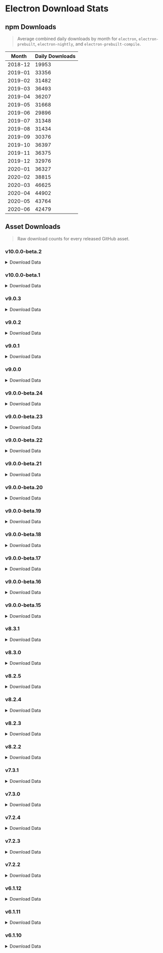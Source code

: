 # Electron Download Stats

## npm Downloads

> Average combined daily downloads by month for `electron`, `electron-prebuilt`, `electron-nightly`, and `electron-prebuilt-compile`.

Month | Daily Downloads
--- | ---
2018-12 | 19953
2019-01 | 33356
2019-02 | 31482
2019-03 | 36493
2019-04 | 36207
2019-05 | 31668
2019-06 | 29896
2019-07 | 31348
2019-08 | 31434
2019-09 | 30376
2019-10 | 36397
2019-11 | 36375
2019-12 | 32976
2020-01 | 36327
2020-02 | 38815
2020-03 | 46625
2020-04 | 44902
2020-05 | 43764
2020-06 | 42479


## Asset Downloads

> Raw download counts for every released GitHub asset.


### v10.0.0-beta.2

<details><summary>Download Data</summary>

File | Downloads
--- | ---
SHASUMS256.txt | 378
electron-v10.0.0-beta.2-linux-x64.zip | 249
electron-v10.0.0-beta.2-win32-x64.zip | 158
electron-v10.0.0-beta.2-darwin-x64.zip | 155
chromedriver-v10.0.0-beta.2-linux-x64.zip | 31
chromedriver-v10.0.0-beta.2-win32-x64.zip | 28
electron-v10.0.0-beta.2-linux-armv7l.zip | 17
electron-v10.0.0-beta.2-win32-ia32.zip | 17
electron-v10.0.0-beta.2-linux-ia32.zip | 16
electron-v10.0.0-beta.2-linux-arm64.zip | 13
chromedriver-v10.0.0-beta.2-win32-arm64.zip | 12
electron-api.json | 12
electron-v10.0.0-beta.2-mas-x64.zip | 12
chromedriver-v10.0.0-beta.2-linux-arm64.zip | 11
chromedriver-v10.0.0-beta.2-linux-armv7l.zip | 11
electron-v10.0.0-beta.2-linux-arm64-debug.zip | 11
electron-v10.0.0-beta.2-win32-arm64.zip | 11
electron-v10.0.0-beta.2-win32-x64-symbols.zip | 11
electron.d.ts | 11
chromedriver-v10.0.0-beta.2-darwin-x64.zip | 10
electron-v10.0.0-beta.2-linux-armv7l-debug.zip | 10
electron-v10.0.0-beta.2-linux-armv7l-symbols.zip | 10
electron-v10.0.0-beta.2-linux-x64-symbols.zip | 10
ffmpeg-v10.0.0-beta.2-linux-armv7l.zip | 10
mksnapshot-v10.0.0-beta.2-linux-armv7l-x64.zip | 10
chromedriver-v10.0.0-beta.2-linux-ia32.zip | 9
chromedriver-v10.0.0-beta.2-mas-x64.zip | 9
chromedriver-v10.0.0-beta.2-win32-ia32.zip | 9
electron-v10.0.0-beta.2-darwin-x64-symbols.zip | 9
electron-v10.0.0-beta.2-linux-arm64-symbols.zip | 9
electron-v10.0.0-beta.2-linux-ia32-debug.zip | 9
electron-v10.0.0-beta.2-linux-ia32-symbols.zip | 9
electron-v10.0.0-beta.2-mas-x64-symbols.zip | 9
electron-v10.0.0-beta.2-win32-arm64-symbols.zip | 9
electron-v10.0.0-beta.2-win32-arm64-toolchain-profile.zip | 9
electron-v10.0.0-beta.2-win32-ia32-symbols.zip | 9
electron-v10.0.0-beta.2-win32-ia32-toolchain-profile.zip | 9
electron-v10.0.0-beta.2-win32-x64-toolchain-profile.zip | 9
ffmpeg-v10.0.0-beta.2-darwin-x64.zip | 9
ffmpeg-v10.0.0-beta.2-linux-arm64.zip | 9
ffmpeg-v10.0.0-beta.2-linux-ia32.zip | 9
ffmpeg-v10.0.0-beta.2-linux-x64.zip | 9
ffmpeg-v10.0.0-beta.2-mas-x64.zip | 9
ffmpeg-v10.0.0-beta.2-win32-arm64.zip | 9
ffmpeg-v10.0.0-beta.2-win32-ia32.zip | 9
ffmpeg-v10.0.0-beta.2-win32-x64.zip | 9
hunspell_dictionaries.zip | 9
mksnapshot-v10.0.0-beta.2-darwin-x64.zip | 9
mksnapshot-v10.0.0-beta.2-linux-arm64-x64.zip | 9
mksnapshot-v10.0.0-beta.2-linux-ia32.zip | 9
mksnapshot-v10.0.0-beta.2-linux-x64.zip | 9
mksnapshot-v10.0.0-beta.2-mas-x64.zip | 9
mksnapshot-v10.0.0-beta.2-win32-arm64-x64.zip | 9
mksnapshot-v10.0.0-beta.2-win32-ia32.zip | 9
mksnapshot-v10.0.0-beta.2-win32-x64.zip | 9
electron-v10.0.0-beta.2-linux-x64-debug.zip | 7
electron-v10.0.0-beta.2-darwin-x64-dsym.zip | 6
electron-v10.0.0-beta.2-mas-x64-dsym.zip | 6
electron-v10.0.0-beta.2-win32-arm64-pdb.zip | 6
electron-v10.0.0-beta.2-win32-ia32-pdb.zip | 6
electron-v10.0.0-beta.2-win32-x64-pdb.zip | 6

</details>

### v10.0.0-beta.1

<details><summary>Download Data</summary>

File | Downloads
--- | ---
SHASUMS256.txt | 581
electron-v10.0.0-beta.1-win32-x64.zip | 486
electron-v10.0.0-beta.1-linux-x64.zip | 432
electron-v10.0.0-beta.1-darwin-x64.zip | 342
chromedriver-v10.0.0-beta.1-darwin-x64.zip | 175
chromedriver-v10.0.0-beta.1-win32-x64.zip | 154
chromedriver-v10.0.0-beta.1-linux-x64.zip | 148
electron-v10.0.0-beta.1-win32-ia32.zip | 140
chromedriver-v10.0.0-beta.1-linux-arm64.zip | 130
electron-v10.0.0-beta.1-darwin-x64-dsym.zip | 130
chromedriver-v10.0.0-beta.1-win32-arm64.zip | 127
electron-v10.0.0-beta.1-linux-ia32.zip | 126
electron-v10.0.0-beta.1-darwin-x64-symbols.zip | 124
chromedriver-v10.0.0-beta.1-win32-ia32.zip | 121
ffmpeg-v10.0.0-beta.1-win32-x64.zip | 121
chromedriver-v10.0.0-beta.1-linux-armv7l.zip | 118
electron-v10.0.0-beta.1-win32-arm64.zip | 117
mksnapshot-v10.0.0-beta.1-win32-x64.zip | 117
chromedriver-v10.0.0-beta.1-linux-ia32.zip | 116
chromedriver-v10.0.0-beta.1-mas-x64.zip | 116
hunspell_dictionaries.zip | 116
electron-v10.0.0-beta.1-linux-arm64.zip | 115
electron-v10.0.0-beta.1-mas-x64.zip | 115
ffmpeg-v10.0.0-beta.1-win32-ia32.zip | 115
mksnapshot-v10.0.0-beta.1-darwin-x64.zip | 115
electron-v10.0.0-beta.1-linux-arm64-symbols.zip | 114
electron-v10.0.0-beta.1-linux-armv7l.zip | 114
electron-v10.0.0-beta.1-win32-arm64-pdb.zip | 114
electron-v10.0.0-beta.1-win32-x64-toolchain-profile.zip | 114
mksnapshot-v10.0.0-beta.1-linux-armv7l-x64.zip | 114
mksnapshot-v10.0.0-beta.1-linux-ia32.zip | 114
electron-v10.0.0-beta.1-linux-arm64-debug.zip | 113
electron-v10.0.0-beta.1-linux-armv7l-symbols.zip | 113
electron-v10.0.0-beta.1-linux-ia32-symbols.zip | 113
electron-v10.0.0-beta.1-win32-arm64-toolchain-profile.zip | 113
electron-v10.0.0-beta.1-win32-ia32-symbols.zip | 113
ffmpeg-v10.0.0-beta.1-linux-x64.zip | 113
mksnapshot-v10.0.0-beta.1-linux-x64.zip | 113
mksnapshot-v10.0.0-beta.1-mas-x64.zip | 113
mksnapshot-v10.0.0-beta.1-win32-arm64-x64.zip | 113
mksnapshot-v10.0.0-beta.1-win32-ia32.zip | 113
electron-v10.0.0-beta.1-linux-armv7l-debug.zip | 112
electron-v10.0.0-beta.1-linux-ia32-debug.zip | 112
electron-v10.0.0-beta.1-linux-x64-symbols.zip | 112
electron-v10.0.0-beta.1-mas-x64-symbols.zip | 112
electron-v10.0.0-beta.1-win32-ia32-toolchain-profile.zip | 112
electron-v10.0.0-beta.1-win32-x64-symbols.zip | 112
ffmpeg-v10.0.0-beta.1-darwin-x64.zip | 112
mksnapshot-v10.0.0-beta.1-linux-arm64-x64.zip | 112
electron-v10.0.0-beta.1-win32-arm64-symbols.zip | 111
ffmpeg-v10.0.0-beta.1-linux-ia32.zip | 111
ffmpeg-v10.0.0-beta.1-mas-x64.zip | 111
ffmpeg-v10.0.0-beta.1-win32-arm64.zip | 111
electron-v10.0.0-beta.1-linux-x64-debug.zip | 110
electron-v10.0.0-beta.1-mas-x64-dsym.zip | 110
ffmpeg-v10.0.0-beta.1-linux-arm64.zip | 110
ffmpeg-v10.0.0-beta.1-linux-armv7l.zip | 110
electron-v10.0.0-beta.1-win32-x64-pdb.zip | 109
electron-v10.0.0-beta.1-win32-ia32-pdb.zip | 108
electron.d.ts | 57
electron-api.json | 23

</details>

### v9.0.3

<details><summary>Download Data</summary>

File | Downloads
--- | ---
SHASUMS256.txt | 4900
electron-v9.0.3-win32-x64.zip | 3870
electron-v9.0.3-linux-x64.zip | 2784
electron-v9.0.3-darwin-x64.zip | 2559
electron-v9.0.3-win32-ia32.zip | 539
electron-v9.0.3-linux-armv7l.zip | 146
electron-v9.0.3-linux-arm64.zip | 119
chromedriver-v9.0.3-darwin-x64.zip | 104
electron-v9.0.3-linux-ia32.zip | 96
electron-v9.0.3-mas-x64.zip | 91
chromedriver-v9.0.3-win32-x64.zip | 90
electron-v9.0.3-win32-arm64.zip | 82
electron-api.json | 35
ffmpeg-v9.0.3-win32-x64.zip | 32
mksnapshot-v9.0.3-win32-x64.zip | 31
chromedriver-v9.0.3-linux-x64.zip | 30
chromedriver-v9.0.3-win32-ia32.zip | 27
electron.d.ts | 24
chromedriver-v9.0.3-win32-arm64.zip | 22
electron-v9.0.3-win32-x64-toolchain-profile.zip | 22
hunspell_dictionaries.zip | 22
electron-v9.0.3-win32-x64-pdb.zip | 21
chromedriver-v9.0.3-linux-arm64.zip | 20
chromedriver-v9.0.3-linux-armv7l.zip | 20
electron-v9.0.3-win32-x64-symbols.zip | 20
electron-v9.0.3-win32-ia32-pdb.zip | 18
ffmpeg-v9.0.3-win32-ia32.zip | 18
chromedriver-v9.0.3-mas-x64.zip | 17
electron-v9.0.3-darwin-x64-dsym.zip | 17
electron-v9.0.3-win32-ia32-symbols.zip | 17
mksnapshot-v9.0.3-darwin-x64.zip | 17
mksnapshot-v9.0.3-linux-x64.zip | 17
electron-v9.0.3-darwin-x64-symbols.zip | 15
electron-v9.0.3-linux-x64-symbols.zip | 15
ffmpeg-v9.0.3-darwin-x64.zip | 15
ffmpeg-v9.0.3-linux-x64.zip | 15
mksnapshot-v9.0.3-win32-ia32.zip | 15
chromedriver-v9.0.3-linux-ia32.zip | 14
electron-v9.0.3-win32-ia32-toolchain-profile.zip | 14
electron-v9.0.3-linux-ia32-debug.zip | 13
electron-v9.0.3-linux-x64-debug.zip | 13
ffmpeg-v9.0.3-linux-arm64.zip | 13
mksnapshot-v9.0.3-linux-arm64-x64.zip | 13
electron-v9.0.3-linux-arm64-debug.zip | 12
electron-v9.0.3-linux-arm64-symbols.zip | 12
electron-v9.0.3-linux-armv7l-debug.zip | 12
electron-v9.0.3-win32-arm64-toolchain-profile.zip | 12
ffmpeg-v9.0.3-linux-armv7l.zip | 12
mksnapshot-v9.0.3-linux-ia32.zip | 12
mksnapshot-v9.0.3-mas-x64.zip | 12
electron-v9.0.3-linux-armv7l-symbols.zip | 11
electron-v9.0.3-linux-ia32-symbols.zip | 11
ffmpeg-v9.0.3-linux-ia32.zip | 11
ffmpeg-v9.0.3-win32-arm64.zip | 11
mksnapshot-v9.0.3-linux-armv7l-x64.zip | 11
mksnapshot-v9.0.3-win32-arm64-x64.zip | 11
electron-v9.0.3-mas-x64-dsym.zip | 10
electron-v9.0.3-mas-x64-symbols.zip | 10
electron-v9.0.3-win32-arm64-pdb.zip | 10
electron-v9.0.3-win32-arm64-symbols.zip | 10
ffmpeg-v9.0.3-mas-x64.zip | 10

</details>

### v9.0.2

<details><summary>Download Data</summary>

File | Downloads
--- | ---
SHASUMS256.txt | 13940
electron-v9.0.2-linux-x64.zip | 9965
electron-v9.0.2-win32-x64.zip | 9571
electron-v9.0.2-darwin-x64.zip | 5998
electron-v9.0.2-win32-ia32.zip | 1399
chromedriver-v9.0.2-linux-x64.zip | 985
electron-v9.0.2-linux-armv7l.zip | 425
electron-v9.0.2-linux-ia32.zip | 389
electron-v9.0.2-linux-arm64.zip | 310
electron-v9.0.2-mas-x64.zip | 299
electron-v9.0.2-win32-arm64.zip | 217
chromedriver-v9.0.2-win32-x64.zip | 126
chromedriver-v9.0.2-darwin-x64.zip | 57
electron-api.json | 54
ffmpeg-v9.0.2-linux-x64.zip | 38
chromedriver-v9.0.2-linux-arm64.zip | 32
ffmpeg-v9.0.2-win32-x64.zip | 32
chromedriver-v9.0.2-linux-armv7l.zip | 31
electron-v9.0.2-darwin-x64-dsym.zip | 30
chromedriver-v9.0.2-linux-ia32.zip | 26
mksnapshot-v9.0.2-win32-x64.zip | 26
chromedriver-v9.0.2-win32-ia32.zip | 25
electron-v9.0.2-win32-x64-symbols.zip | 24
ffmpeg-v9.0.2-darwin-x64.zip | 23
electron.d.ts | 21
mksnapshot-v9.0.2-linux-x64.zip | 20
chromedriver-v9.0.2-mas-x64.zip | 19
electron-v9.0.2-win32-x64-pdb.zip | 19
chromedriver-v9.0.2-win32-arm64.zip | 18
hunspell_dictionaries.zip | 18
electron-v9.0.2-win32-x64-toolchain-profile.zip | 17
electron-v9.0.2-win32-ia32-symbols.zip | 16
electron-v9.0.2-darwin-x64-symbols.zip | 15
ffmpeg-v9.0.2-win32-ia32.zip | 14
mksnapshot-v9.0.2-darwin-x64.zip | 14
electron-v9.0.2-linux-x64-symbols.zip | 13
mksnapshot-v9.0.2-win32-ia32.zip | 13
electron-v9.0.2-win32-arm64-toolchain-profile.zip | 12
mksnapshot-v9.0.2-linux-arm64-x64.zip | 12
electron-v9.0.2-win32-ia32-toolchain-profile.zip | 11
ffmpeg-v9.0.2-linux-armv7l.zip | 11
mksnapshot-v9.0.2-win32-arm64-x64.zip | 11
electron-v9.0.2-linux-ia32-symbols.zip | 10
electron-v9.0.2-win32-arm64-symbols.zip | 10
electron-v9.0.2-win32-ia32-pdb.zip | 10
ffmpeg-v9.0.2-linux-ia32.zip | 10
ffmpeg-v9.0.2-win32-arm64.zip | 10
mksnapshot-v9.0.2-linux-ia32.zip | 10
mksnapshot-v9.0.2-mas-x64.zip | 10
electron-v9.0.2-linux-arm64-debug.zip | 9
electron-v9.0.2-linux-arm64-symbols.zip | 9
electron-v9.0.2-linux-armv7l-debug.zip | 9
electron-v9.0.2-linux-armv7l-symbols.zip | 9
electron-v9.0.2-linux-ia32-debug.zip | 9
electron-v9.0.2-mas-x64-symbols.zip | 9
ffmpeg-v9.0.2-linux-arm64.zip | 9
ffmpeg-v9.0.2-mas-x64.zip | 9
mksnapshot-v9.0.2-linux-armv7l-x64.zip | 9
electron-v9.0.2-linux-x64-debug.zip | 7
electron-v9.0.2-win32-arm64-pdb.zip | 7
electron-v9.0.2-mas-x64-dsym.zip | 6

</details>

### v9.0.1

<details><summary>Download Data</summary>

File | Downloads
--- | ---
SHASUMS256.txt | 4376
electron-v9.0.1-win32-x64.zip | 3020
electron-v9.0.1-linux-x64.zip | 2751
electron-v9.0.1-darwin-x64.zip | 1888
electron-v9.0.1-win32-ia32.zip | 409
electron-v9.0.1-linux-ia32.zip | 108
electron-v9.0.1-linux-armv7l.zip | 106
electron-v9.0.1-mas-x64.zip | 101
electron-v9.0.1-linux-arm64.zip | 90
electron-v9.0.1-win32-arm64.zip | 79
electron-v9.0.1-darwin-x64-symbols.zip | 52
chromedriver-v9.0.1-win32-x64.zip | 46
electron-v9.0.1-win32-arm64-pdb.zip | 39
electron-v9.0.1-darwin-x64-dsym.zip | 38
chromedriver-v9.0.1-darwin-x64.zip | 33
electron-api.json | 31
hunspell_dictionaries.zip | 27
mksnapshot-v9.0.1-win32-x64.zip | 26
electron.d.ts | 24
ffmpeg-v9.0.1-win32-x64.zip | 24
electron-v9.0.1-win32-x64-symbols.zip | 23
chromedriver-v9.0.1-win32-ia32.zip | 21
electron-v9.0.1-win32-ia32-symbols.zip | 19
chromedriver-v9.0.1-linux-x64.zip | 18
chromedriver-v9.0.1-win32-arm64.zip | 18
chromedriver-v9.0.1-linux-arm64.zip | 17
electron-v9.0.1-mas-x64-dsym.zip | 17
electron-v9.0.1-win32-x64-pdb.zip | 17
electron-v9.0.1-win32-x64-toolchain-profile.zip | 17
ffmpeg-v9.0.1-linux-x64.zip | 17
ffmpeg-v9.0.1-win32-arm64.zip | 17
electron-v9.0.1-win32-arm64-symbols.zip | 16
ffmpeg-v9.0.1-win32-ia32.zip | 16
mksnapshot-v9.0.1-win32-ia32.zip | 16
chromedriver-v9.0.1-linux-armv7l.zip | 15
electron-v9.0.1-linux-x64-symbols.zip | 15
electron-v9.0.1-win32-arm64-toolchain-profile.zip | 15
mksnapshot-v9.0.1-linux-x64.zip | 15
electron-v9.0.1-linux-arm64-symbols.zip | 14
electron-v9.0.1-mas-x64-symbols.zip | 14
electron-v9.0.1-win32-ia32-pdb.zip | 14
ffmpeg-v9.0.1-darwin-x64.zip | 14
ffmpeg-v9.0.1-linux-arm64.zip | 14
ffmpeg-v9.0.1-linux-armv7l.zip | 14
ffmpeg-v9.0.1-linux-ia32.zip | 14
mksnapshot-v9.0.1-darwin-x64.zip | 14
electron-v9.0.1-linux-armv7l-symbols.zip | 13
electron-v9.0.1-linux-ia32-debug.zip | 13
electron-v9.0.1-linux-ia32-symbols.zip | 13
electron-v9.0.1-win32-ia32-toolchain-profile.zip | 13
mksnapshot-v9.0.1-linux-armv7l-x64.zip | 13
mksnapshot-v9.0.1-win32-arm64-x64.zip | 13
chromedriver-v9.0.1-linux-ia32.zip | 12
chromedriver-v9.0.1-mas-x64.zip | 12
electron-v9.0.1-linux-arm64-debug.zip | 12
electron-v9.0.1-linux-armv7l-debug.zip | 12
ffmpeg-v9.0.1-mas-x64.zip | 12
mksnapshot-v9.0.1-linux-arm64-x64.zip | 12
mksnapshot-v9.0.1-linux-ia32.zip | 12
mksnapshot-v9.0.1-mas-x64.zip | 12
electron-v9.0.1-linux-x64-debug.zip | 11

</details>

### v9.0.0

<details><summary>Download Data</summary>

File | Downloads
--- | ---
SHASUMS256.txt | 37640
electron-v9.0.0-win32-x64.zip | 25946
electron-v9.0.0-linux-x64.zip | 24589
electron-v9.0.0-darwin-x64.zip | 16475
chromedriver-v9.0.0-linux-x64.zip | 7643
electron-v9.0.0-win32-ia32.zip | 3473
chromedriver-v9.0.0-win32-x64.zip | 2505
chromedriver-v9.0.0-darwin-x64.zip | 2033
electron-v9.0.0-mas-x64.zip | 968
electron-v9.0.0-linux-armv7l.zip | 917
electron-v9.0.0-linux-ia32.zip | 905
electron-v9.0.0-linux-arm64.zip | 673
electron-v9.0.0-win32-arm64.zip | 502
chromedriver-v9.0.0-win32-ia32.zip | 258
electron-api.json | 132
chromedriver-v9.0.0-linux-ia32.zip | 118
chromedriver-v9.0.0-linux-arm64.zip | 96
chromedriver-v9.0.0-linux-armv7l.zip | 91
electron-v9.0.0-linux-x64-debug.zip | 88
mksnapshot-v9.0.0-win32-x64.zip | 73
ffmpeg-v9.0.0-win32-x64.zip | 64
electron-v9.0.0-win32-x64-symbols.zip | 55
electron-v9.0.0-win32-x64-pdb.zip | 48
electron.d.ts | 45
mksnapshot-v9.0.0-linux-x64.zip | 41
electron-v9.0.0-darwin-x64-dsym.zip | 40
electron-v9.0.0-darwin-x64-symbols.zip | 40
ffmpeg-v9.0.0-linux-x64.zip | 40
chromedriver-v9.0.0-win32-arm64.zip | 39
hunspell_dictionaries.zip | 38
electron-v9.0.0-win32-x64-toolchain-profile.zip | 37
mksnapshot-v9.0.0-win32-ia32.zip | 36
chromedriver-v9.0.0-mas-x64.zip | 35
electron-v9.0.0-linux-x64-symbols.zip | 35
electron-v9.0.0-win32-ia32-symbols.zip | 35
electron-v9.0.0-linux-arm64-symbols.zip | 33
mksnapshot-v9.0.0-darwin-x64.zip | 32
electron-v9.0.0-linux-ia32-symbols.zip | 30
ffmpeg-v9.0.0-darwin-x64.zip | 30
ffmpeg-v9.0.0-win32-ia32.zip | 30
electron-v9.0.0-linux-armv7l-symbols.zip | 29
electron-v9.0.0-win32-ia32-pdb.zip | 27
ffmpeg-v9.0.0-linux-armv7l.zip | 27
electron-v9.0.0-linux-arm64-debug.zip | 25
electron-v9.0.0-linux-armv7l-debug.zip | 24
electron-v9.0.0-linux-ia32-debug.zip | 24
electron-v9.0.0-win32-arm64-symbols.zip | 24
mksnapshot-v9.0.0-mas-x64.zip | 24
electron-v9.0.0-mas-x64-symbols.zip | 23
electron-v9.0.0-win32-ia32-toolchain-profile.zip | 23
ffmpeg-v9.0.0-linux-ia32.zip | 23
ffmpeg-v9.0.0-mas-x64.zip | 23
mksnapshot-v9.0.0-win32-arm64-x64.zip | 23
electron-v9.0.0-win32-arm64-toolchain-profile.zip | 22
electron-v9.0.0-win32-arm64-pdb.zip | 21
mksnapshot-v9.0.0-linux-arm64-x64.zip | 21
mksnapshot-v9.0.0-linux-ia32.zip | 21
ffmpeg-v9.0.0-linux-arm64.zip | 20
ffmpeg-v9.0.0-win32-arm64.zip | 20
electron-v9.0.0-mas-x64-dsym.zip | 19
mksnapshot-v9.0.0-linux-armv7l-x64.zip | 19

</details>

### v9.0.0-beta.24

<details><summary>Download Data</summary>

File | Downloads
--- | ---
SHASUMS256.txt | 5967
electron-v9.0.0-beta.24-linux-x64.zip | 4094
electron-v9.0.0-beta.24-win32-x64.zip | 2854
electron-v9.0.0-beta.24-darwin-x64.zip | 2839
electron-v9.0.0-beta.24-win32-ia32.zip | 691
electron-v9.0.0-beta.24-linux-ia32.zip | 69
chromedriver-v9.0.0-beta.24-win32-x64.zip | 57
chromedriver-v9.0.0-beta.24-darwin-x64.zip | 47
electron-v9.0.0-beta.24-mas-x64.zip | 34
chromedriver-v9.0.0-beta.24-linux-x64.zip | 31
electron-v9.0.0-beta.24-linux-armv7l.zip | 30
electron-v9.0.0-beta.24-win32-ia32-symbols.zip | 25
electron.d.ts | 23
electron-v9.0.0-beta.24-darwin-x64-symbols.zip | 22
electron-v9.0.0-beta.24-linux-arm64.zip | 22
electron-v9.0.0-beta.24-win32-x64-pdb.zip | 22
chromedriver-v9.0.0-beta.24-linux-arm64.zip | 21
electron-v9.0.0-beta.24-linux-arm64-debug.zip | 21
electron-v9.0.0-beta.24-win32-arm64.zip | 21
electron-api.json | 20
electron-v9.0.0-beta.24-darwin-x64-dsym.zip | 20
electron-v9.0.0-beta.24-win32-x64-symbols.zip | 20
ffmpeg-v9.0.0-beta.24-win32-x64.zip | 20
mksnapshot-v9.0.0-beta.24-win32-x64.zip | 20
chromedriver-v9.0.0-beta.24-win32-arm64.zip | 19
chromedriver-v9.0.0-beta.24-win32-ia32.zip | 19
electron-v9.0.0-beta.24-win32-ia32-pdb.zip | 19
electron-v9.0.0-beta.24-win32-x64-toolchain-profile.zip | 19
ffmpeg-v9.0.0-beta.24-win32-ia32.zip | 19
chromedriver-v9.0.0-beta.24-linux-ia32.zip | 18
chromedriver-v9.0.0-beta.24-mas-x64.zip | 18
electron-v9.0.0-beta.24-linux-x64-symbols.zip | 18
electron-v9.0.0-beta.24-win32-arm64-symbols.zip | 18
ffmpeg-v9.0.0-beta.24-darwin-x64.zip | 18
hunspell_dictionaries.zip | 18
chromedriver-v9.0.0-beta.24-linux-armv7l.zip | 17
electron-v9.0.0-beta.24-linux-arm64-symbols.zip | 17
electron-v9.0.0-beta.24-linux-ia32-debug.zip | 17
electron-v9.0.0-beta.24-linux-ia32-symbols.zip | 17
electron-v9.0.0-beta.24-win32-arm64-toolchain-profile.zip | 17
electron-v9.0.0-beta.24-win32-ia32-toolchain-profile.zip | 17
ffmpeg-v9.0.0-beta.24-linux-arm64.zip | 17
ffmpeg-v9.0.0-beta.24-linux-armv7l.zip | 17
ffmpeg-v9.0.0-beta.24-linux-ia32.zip | 17
ffmpeg-v9.0.0-beta.24-linux-x64.zip | 17
ffmpeg-v9.0.0-beta.24-win32-arm64.zip | 17
mksnapshot-v9.0.0-beta.24-darwin-x64.zip | 17
mksnapshot-v9.0.0-beta.24-linux-armv7l-x64.zip | 17
mksnapshot-v9.0.0-beta.24-linux-ia32.zip | 17
mksnapshot-v9.0.0-beta.24-linux-x64.zip | 17
mksnapshot-v9.0.0-beta.24-win32-arm64-x64.zip | 17
mksnapshot-v9.0.0-beta.24-win32-ia32.zip | 17
electron-v9.0.0-beta.24-linux-armv7l-debug.zip | 16
electron-v9.0.0-beta.24-linux-armv7l-symbols.zip | 16
electron-v9.0.0-beta.24-mas-x64-symbols.zip | 16
ffmpeg-v9.0.0-beta.24-mas-x64.zip | 16
mksnapshot-v9.0.0-beta.24-mas-x64.zip | 16
electron-v9.0.0-beta.24-mas-x64-dsym.zip | 14
electron-v9.0.0-beta.24-win32-arm64-pdb.zip | 14
mksnapshot-v9.0.0-beta.24-linux-arm64-x64.zip | 14
electron-v9.0.0-beta.24-linux-x64-debug.zip | 13

</details>

### v9.0.0-beta.23

<details><summary>Download Data</summary>

File | Downloads
--- | ---
SHASUMS256.txt | 91
electron-v9.0.0-beta.23-win32-x64.zip | 87
electron-v9.0.0-beta.23-linux-x64.zip | 59
electron-v9.0.0-beta.23-darwin-x64.zip | 37
chromedriver-v9.0.0-beta.23-darwin-x64.zip | 32
electron-v9.0.0-beta.23-win32-ia32.zip | 29
chromedriver-v9.0.0-beta.23-win32-x64.zip | 24
chromedriver-v9.0.0-beta.23-mas-x64.zip | 22
chromedriver-v9.0.0-beta.23-win32-arm64.zip | 22
electron.d.ts | 21
chromedriver-v9.0.0-beta.23-linux-arm64.zip | 20
chromedriver-v9.0.0-beta.23-win32-ia32.zip | 20
electron-v9.0.0-beta.23-win32-arm64.zip | 20
chromedriver-v9.0.0-beta.23-linux-x64.zip | 19
electron-v9.0.0-beta.23-win32-ia32-symbols.zip | 18
ffmpeg-v9.0.0-beta.23-linux-x64.zip | 18
ffmpeg-v9.0.0-beta.23-mas-x64.zip | 18
ffmpeg-v9.0.0-beta.23-win32-arm64.zip | 18
hunspell_dictionaries.zip | 18
mksnapshot-v9.0.0-beta.23-linux-x64.zip | 18
mksnapshot-v9.0.0-beta.23-win32-x64.zip | 18
chromedriver-v9.0.0-beta.23-linux-armv7l.zip | 17
electron-api.json | 17
electron-v9.0.0-beta.23-darwin-x64-symbols.zip | 17
electron-v9.0.0-beta.23-linux-ia32.zip | 17
electron-v9.0.0-beta.23-mas-x64.zip | 17
electron-v9.0.0-beta.23-win32-arm64-toolchain-profile.zip | 17
electron-v9.0.0-beta.23-win32-x64-toolchain-profile.zip | 17
ffmpeg-v9.0.0-beta.23-linux-ia32.zip | 17
ffmpeg-v9.0.0-beta.23-win32-x64.zip | 17
mksnapshot-v9.0.0-beta.23-darwin-x64.zip | 17
mksnapshot-v9.0.0-beta.23-win32-arm64-x64.zip | 17
electron-v9.0.0-beta.23-linux-arm64-debug.zip | 16
electron-v9.0.0-beta.23-linux-arm64-symbols.zip | 16
electron-v9.0.0-beta.23-linux-arm64.zip | 16
electron-v9.0.0-beta.23-linux-armv7l-symbols.zip | 16
electron-v9.0.0-beta.23-linux-armv7l.zip | 16
electron-v9.0.0-beta.23-linux-ia32-symbols.zip | 16
electron-v9.0.0-beta.23-linux-x64-symbols.zip | 16
electron-v9.0.0-beta.23-win32-ia32-toolchain-profile.zip | 16
electron-v9.0.0-beta.23-win32-x64-symbols.zip | 16
ffmpeg-v9.0.0-beta.23-darwin-x64.zip | 16
ffmpeg-v9.0.0-beta.23-linux-arm64.zip | 16
ffmpeg-v9.0.0-beta.23-linux-armv7l.zip | 16
ffmpeg-v9.0.0-beta.23-win32-ia32.zip | 16
mksnapshot-v9.0.0-beta.23-linux-armv7l-x64.zip | 16
mksnapshot-v9.0.0-beta.23-linux-ia32.zip | 16
mksnapshot-v9.0.0-beta.23-mas-x64.zip | 16
mksnapshot-v9.0.0-beta.23-win32-ia32.zip | 16
chromedriver-v9.0.0-beta.23-linux-ia32.zip | 15
electron-v9.0.0-beta.23-darwin-x64-dsym.zip | 15
electron-v9.0.0-beta.23-linux-armv7l-debug.zip | 15
electron-v9.0.0-beta.23-linux-ia32-debug.zip | 15
electron-v9.0.0-beta.23-mas-x64-symbols.zip | 15
electron-v9.0.0-beta.23-win32-arm64-symbols.zip | 15
electron-v9.0.0-beta.23-win32-x64-pdb.zip | 15
electron-v9.0.0-beta.23-win32-arm64-pdb.zip | 13
electron-v9.0.0-beta.23-win32-ia32-pdb.zip | 13
mksnapshot-v9.0.0-beta.23-linux-arm64-x64.zip | 13
electron-v9.0.0-beta.23-mas-x64-dsym.zip | 12
electron-v9.0.0-beta.23-linux-x64-debug.zip | 11

</details>

### v9.0.0-beta.22

<details><summary>Download Data</summary>

File | Downloads
--- | ---
SHASUMS256.txt | 2182
electron-v9.0.0-beta.22-win32-x64.zip | 1309
electron-v9.0.0-beta.22-darwin-x64.zip | 1262
electron-v9.0.0-beta.22-linux-x64.zip | 838
electron-v9.0.0-beta.22-win32-ia32.zip | 356
electron-v9.0.0-beta.22-linux-ia32.zip | 109
chromedriver-v9.0.0-beta.22-win32-x64.zip | 38
chromedriver-v9.0.0-beta.22-darwin-x64.zip | 28
chromedriver-v9.0.0-beta.22-linux-x64.zip | 26
electron-api.json | 24
electron-v9.0.0-beta.22-mas-x64.zip | 23
mksnapshot-v9.0.0-beta.22-win32-x64.zip | 23
chromedriver-v9.0.0-beta.22-win32-ia32.zip | 22
electron-v9.0.0-beta.22-linux-armv7l.zip | 22
electron.d.ts | 22
chromedriver-v9.0.0-beta.22-win32-arm64.zip | 21
electron-v9.0.0-beta.22-linux-arm64.zip | 21
ffmpeg-v9.0.0-beta.22-win32-x64.zip | 21
electron-v9.0.0-beta.22-win32-ia32-symbols.zip | 20
chromedriver-v9.0.0-beta.22-mas-x64.zip | 19
electron-v9.0.0-beta.22-win32-arm64.zip | 19
ffmpeg-v9.0.0-beta.22-linux-x64.zip | 19
hunspell_dictionaries.zip | 19
chromedriver-v9.0.0-beta.22-linux-armv7l.zip | 18
ffmpeg-v9.0.0-beta.22-win32-ia32.zip | 18
mksnapshot-v9.0.0-beta.22-linux-x64.zip | 18
electron-v9.0.0-beta.22-mas-x64-symbols.zip | 17
electron-v9.0.0-beta.22-win32-arm64-symbols.zip | 17
electron-v9.0.0-beta.22-win32-x64-toolchain-profile.zip | 17
mksnapshot-v9.0.0-beta.22-win32-ia32.zip | 17
electron-v9.0.0-beta.22-linux-arm64-debug.zip | 16
electron-v9.0.0-beta.22-win32-ia32-toolchain-profile.zip | 16
electron-v9.0.0-beta.22-win32-x64-symbols.zip | 16
ffmpeg-v9.0.0-beta.22-darwin-x64.zip | 16
ffmpeg-v9.0.0-beta.22-linux-ia32.zip | 16
mksnapshot-v9.0.0-beta.22-linux-ia32.zip | 16
chromedriver-v9.0.0-beta.22-linux-arm64.zip | 15
chromedriver-v9.0.0-beta.22-linux-ia32.zip | 15
electron-v9.0.0-beta.22-darwin-x64-symbols.zip | 15
electron-v9.0.0-beta.22-linux-arm64-symbols.zip | 15
electron-v9.0.0-beta.22-linux-x64-symbols.zip | 15
electron-v9.0.0-beta.22-win32-arm64-toolchain-profile.zip | 15
electron-v9.0.0-beta.22-win32-ia32-pdb.zip | 15
ffmpeg-v9.0.0-beta.22-linux-arm64.zip | 15
ffmpeg-v9.0.0-beta.22-linux-armv7l.zip | 15
ffmpeg-v9.0.0-beta.22-mas-x64.zip | 15
ffmpeg-v9.0.0-beta.22-win32-arm64.zip | 15
mksnapshot-v9.0.0-beta.22-darwin-x64.zip | 15
mksnapshot-v9.0.0-beta.22-linux-armv7l-x64.zip | 15
mksnapshot-v9.0.0-beta.22-mas-x64.zip | 15
mksnapshot-v9.0.0-beta.22-win32-arm64-x64.zip | 15
electron-v9.0.0-beta.22-linux-armv7l-debug.zip | 14
electron-v9.0.0-beta.22-linux-armv7l-symbols.zip | 14
electron-v9.0.0-beta.22-linux-ia32-debug.zip | 14
electron-v9.0.0-beta.22-linux-ia32-symbols.zip | 14
electron-v9.0.0-beta.22-win32-x64-pdb.zip | 14
electron-v9.0.0-beta.22-darwin-x64-dsym.zip | 12
electron-v9.0.0-beta.22-mas-x64-dsym.zip | 12
mksnapshot-v9.0.0-beta.22-linux-arm64-x64.zip | 12
electron-v9.0.0-beta.22-linux-x64-debug.zip | 11
electron-v9.0.0-beta.22-win32-arm64-pdb.zip | 11

</details>

### v9.0.0-beta.21

<details><summary>Download Data</summary>

File | Downloads
--- | ---
SHASUMS256.txt | 288
electron-v9.0.0-beta.21-win32-x64.zip | 192
electron-v9.0.0-beta.21-linux-x64.zip | 125
electron-v9.0.0-beta.21-darwin-x64.zip | 110
electron-v9.0.0-beta.21-win32-ia32.zip | 31
chromedriver-v9.0.0-beta.21-linux-armv7l.zip | 25
chromedriver-v9.0.0-beta.21-win32-x64.zip | 23
electron-v9.0.0-beta.21-darwin-x64-symbols.zip | 22
chromedriver-v9.0.0-beta.21-linux-ia32.zip | 20
chromedriver-v9.0.0-beta.21-linux-x64.zip | 20
electron-v9.0.0-beta.21-linux-arm64.zip | 20
chromedriver-v9.0.0-beta.21-mas-x64.zip | 19
electron-v9.0.0-beta.21-linux-ia32.zip | 19
ffmpeg-v9.0.0-beta.21-win32-x64.zip | 19
mksnapshot-v9.0.0-beta.21-win32-x64.zip | 19
chromedriver-v9.0.0-beta.21-darwin-x64.zip | 18
chromedriver-v9.0.0-beta.21-win32-arm64.zip | 18
electron-v9.0.0-beta.21-linux-armv7l-symbols.zip | 18
electron-v9.0.0-beta.21-linux-armv7l.zip | 18
electron-v9.0.0-beta.21-win32-ia32-symbols.zip | 18
electron.d.ts | 18
chromedriver-v9.0.0-beta.21-linux-arm64.zip | 17
electron-api.json | 17
electron-v9.0.0-beta.21-mas-x64.zip | 17
hunspell_dictionaries.zip | 17
mksnapshot-v9.0.0-beta.21-linux-x64.zip | 17
chromedriver-v9.0.0-beta.21-win32-ia32.zip | 16
electron-v9.0.0-beta.21-darwin-x64-dsym.zip | 16
electron-v9.0.0-beta.21-mas-x64-symbols.zip | 16
electron-v9.0.0-beta.21-win32-arm64.zip | 16
electron-v9.0.0-beta.21-win32-ia32-pdb.zip | 16
electron-v9.0.0-beta.21-win32-ia32-toolchain-profile.zip | 16
electron-v9.0.0-beta.21-win32-x64-symbols.zip | 16
electron-v9.0.0-beta.21-win32-x64-toolchain-profile.zip | 16
ffmpeg-v9.0.0-beta.21-darwin-x64.zip | 16
ffmpeg-v9.0.0-beta.21-linux-ia32.zip | 16
ffmpeg-v9.0.0-beta.21-linux-x64.zip | 16
ffmpeg-v9.0.0-beta.21-win32-ia32.zip | 16
mksnapshot-v9.0.0-beta.21-linux-ia32.zip | 16
mksnapshot-v9.0.0-beta.21-win32-ia32.zip | 16
electron-v9.0.0-beta.21-linux-arm64-debug.zip | 15
electron-v9.0.0-beta.21-linux-arm64-symbols.zip | 15
electron-v9.0.0-beta.21-linux-armv7l-debug.zip | 15
electron-v9.0.0-beta.21-linux-ia32-debug.zip | 15
electron-v9.0.0-beta.21-linux-ia32-symbols.zip | 15
electron-v9.0.0-beta.21-linux-x64-symbols.zip | 15
electron-v9.0.0-beta.21-win32-arm64-symbols.zip | 15
electron-v9.0.0-beta.21-win32-arm64-toolchain-profile.zip | 15
electron-v9.0.0-beta.21-win32-x64-pdb.zip | 15
ffmpeg-v9.0.0-beta.21-linux-arm64.zip | 15
ffmpeg-v9.0.0-beta.21-linux-armv7l.zip | 15
ffmpeg-v9.0.0-beta.21-mas-x64.zip | 15
ffmpeg-v9.0.0-beta.21-win32-arm64.zip | 15
mksnapshot-v9.0.0-beta.21-darwin-x64.zip | 15
mksnapshot-v9.0.0-beta.21-linux-armv7l-x64.zip | 15
mksnapshot-v9.0.0-beta.21-mas-x64.zip | 15
mksnapshot-v9.0.0-beta.21-win32-arm64-x64.zip | 15
electron-v9.0.0-beta.21-linux-x64-debug.zip | 11
electron-v9.0.0-beta.21-mas-x64-dsym.zip | 11
electron-v9.0.0-beta.21-win32-arm64-pdb.zip | 11
mksnapshot-v9.0.0-beta.21-linux-arm64-x64.zip | 11

</details>

### v9.0.0-beta.20

<details><summary>Download Data</summary>

File | Downloads
--- | ---
SHASUMS256.txt | 143
electron-v9.0.0-beta.20-linux-x64.zip | 96
electron-v9.0.0-beta.20-win32-x64.zip | 81
electron-v9.0.0-beta.20-darwin-x64.zip | 30
electron-v9.0.0-beta.20-win32-ia32.zip | 25
electron-v9.0.0-beta.20-win32-ia32-symbols.zip | 18
electron-v9.0.0-beta.20-linux-ia32.zip | 17
chromedriver-v9.0.0-beta.20-darwin-x64.zip | 16
electron-v9.0.0-beta.20-linux-ia32-symbols.zip | 16
mksnapshot-v9.0.0-beta.20-mas-x64.zip | 16
mksnapshot-v9.0.0-beta.20-win32-x64.zip | 16
chromedriver-v9.0.0-beta.20-linux-ia32.zip | 15
chromedriver-v9.0.0-beta.20-linux-x64.zip | 15
chromedriver-v9.0.0-beta.20-win32-arm64.zip | 15
electron-v9.0.0-beta.20-darwin-x64-symbols.zip | 15
electron-v9.0.0-beta.20-linux-arm64-symbols.zip | 15
electron-v9.0.0-beta.20-win32-arm64-symbols.zip | 15
electron.d.ts | 15
ffmpeg-v9.0.0-beta.20-linux-arm64.zip | 15
mksnapshot-v9.0.0-beta.20-linux-armv7l-x64.zip | 15
mksnapshot-v9.0.0-beta.20-linux-x64.zip | 15
mksnapshot-v9.0.0-beta.20-win32-arm64-x64.zip | 15
mksnapshot-v9.0.0-beta.20-win32-ia32.zip | 15
chromedriver-v9.0.0-beta.20-mas-x64.zip | 14
chromedriver-v9.0.0-beta.20-win32-ia32.zip | 14
chromedriver-v9.0.0-beta.20-win32-x64.zip | 14
electron-api.json | 14
electron-v9.0.0-beta.20-linux-arm64-debug.zip | 14
electron-v9.0.0-beta.20-linux-arm64.zip | 14
electron-v9.0.0-beta.20-linux-armv7l-debug.zip | 14
electron-v9.0.0-beta.20-linux-armv7l-symbols.zip | 14
electron-v9.0.0-beta.20-linux-armv7l.zip | 14
electron-v9.0.0-beta.20-linux-ia32-debug.zip | 14
electron-v9.0.0-beta.20-linux-x64-symbols.zip | 14
electron-v9.0.0-beta.20-mas-x64-symbols.zip | 14
electron-v9.0.0-beta.20-mas-x64.zip | 14
electron-v9.0.0-beta.20-win32-arm64-toolchain-profile.zip | 14
electron-v9.0.0-beta.20-win32-arm64.zip | 14
electron-v9.0.0-beta.20-win32-ia32-toolchain-profile.zip | 14
electron-v9.0.0-beta.20-win32-x64-pdb.zip | 14
electron-v9.0.0-beta.20-win32-x64-symbols.zip | 14
electron-v9.0.0-beta.20-win32-x64-toolchain-profile.zip | 14
ffmpeg-v9.0.0-beta.20-darwin-x64.zip | 14
ffmpeg-v9.0.0-beta.20-linux-armv7l.zip | 14
ffmpeg-v9.0.0-beta.20-linux-ia32.zip | 14
ffmpeg-v9.0.0-beta.20-linux-x64.zip | 14
ffmpeg-v9.0.0-beta.20-mas-x64.zip | 14
ffmpeg-v9.0.0-beta.20-win32-arm64.zip | 14
ffmpeg-v9.0.0-beta.20-win32-ia32.zip | 14
ffmpeg-v9.0.0-beta.20-win32-x64.zip | 14
hunspell_dictionaries.zip | 14
mksnapshot-v9.0.0-beta.20-darwin-x64.zip | 14
mksnapshot-v9.0.0-beta.20-linux-ia32.zip | 14
chromedriver-v9.0.0-beta.20-linux-arm64.zip | 13
chromedriver-v9.0.0-beta.20-linux-armv7l.zip | 13
electron-v9.0.0-beta.20-win32-ia32-pdb.zip | 13
electron-v9.0.0-beta.20-darwin-x64-dsym.zip | 10
electron-v9.0.0-beta.20-linux-x64-debug.zip | 10
electron-v9.0.0-beta.20-mas-x64-dsym.zip | 10
electron-v9.0.0-beta.20-win32-arm64-pdb.zip | 10
mksnapshot-v9.0.0-beta.20-linux-arm64-x64.zip | 10

</details>

### v9.0.0-beta.19

<details><summary>Download Data</summary>

File | Downloads
--- | ---
SHASUMS256.txt | 363
electron-v9.0.0-beta.19-win32-x64.zip | 317
electron-v9.0.0-beta.19-linux-x64.zip | 220
electron-v9.0.0-beta.19-darwin-x64.zip | 203
electron-v9.0.0-beta.19-win32-ia32.zip | 104
electron-v9.0.0-beta.19-linux-ia32.zip | 91
chromedriver-v9.0.0-beta.19-darwin-x64.zip | 34
chromedriver-v9.0.0-beta.19-win32-x64.zip | 34
chromedriver-v9.0.0-beta.19-linux-armv7l.zip | 25
electron-v9.0.0-beta.19-linux-arm64.zip | 25
electron-v9.0.0-beta.19-linux-x64-symbols.zip | 24
chromedriver-v9.0.0-beta.19-linux-x64.zip | 23
electron-v9.0.0-beta.19-mas-x64.zip | 23
chromedriver-v9.0.0-beta.19-linux-arm64.zip | 22
electron-v9.0.0-beta.19-linux-arm64-symbols.zip | 22
electron-v9.0.0-beta.19-linux-armv7l.zip | 22
electron-v9.0.0-beta.19-win32-ia32-symbols.zip | 22
electron-v9.0.0-beta.19-win32-x64-symbols.zip | 21
electron-v9.0.0-beta.19-linux-armv7l-debug.zip | 20
chromedriver-v9.0.0-beta.19-win32-arm64.zip | 19
electron-api.json | 19
electron-v9.0.0-beta.19-linux-arm64-debug.zip | 19
electron-v9.0.0-beta.19-linux-ia32-debug.zip | 19
electron-v9.0.0-beta.19-mas-x64-symbols.zip | 19
electron-v9.0.0-beta.19-win32-ia32-pdb.zip | 19
electron.d.ts | 19
chromedriver-v9.0.0-beta.19-win32-ia32.zip | 18
electron-v9.0.0-beta.19-darwin-x64-symbols.zip | 18
electron-v9.0.0-beta.19-linux-armv7l-symbols.zip | 18
electron-v9.0.0-beta.19-linux-ia32-symbols.zip | 18
electron-v9.0.0-beta.19-win32-arm64-toolchain-profile.zip | 18
electron-v9.0.0-beta.19-win32-x64-pdb.zip | 18
chromedriver-v9.0.0-beta.19-linux-ia32.zip | 17
chromedriver-v9.0.0-beta.19-mas-x64.zip | 17
electron-v9.0.0-beta.19-win32-arm64-symbols.zip | 17
electron-v9.0.0-beta.19-win32-arm64.zip | 17
electron-v9.0.0-beta.19-win32-x64-toolchain-profile.zip | 17
mksnapshot-v9.0.0-beta.19-linux-x64.zip | 17
electron-v9.0.0-beta.19-win32-ia32-toolchain-profile.zip | 16
ffmpeg-v9.0.0-beta.19-darwin-x64.zip | 16
ffmpeg-v9.0.0-beta.19-linux-x64.zip | 16
ffmpeg-v9.0.0-beta.19-mas-x64.zip | 16
ffmpeg-v9.0.0-beta.19-win32-arm64.zip | 16
ffmpeg-v9.0.0-beta.19-win32-x64.zip | 16
hunspell_dictionaries.zip | 16
mksnapshot-v9.0.0-beta.19-mas-x64.zip | 16
mksnapshot-v9.0.0-beta.19-win32-x64.zip | 16
electron-v9.0.0-beta.19-darwin-x64-dsym.zip | 15
ffmpeg-v9.0.0-beta.19-linux-arm64.zip | 15
ffmpeg-v9.0.0-beta.19-linux-armv7l.zip | 15
ffmpeg-v9.0.0-beta.19-linux-ia32.zip | 15
ffmpeg-v9.0.0-beta.19-win32-ia32.zip | 15
mksnapshot-v9.0.0-beta.19-darwin-x64.zip | 15
mksnapshot-v9.0.0-beta.19-linux-armv7l-x64.zip | 15
mksnapshot-v9.0.0-beta.19-linux-ia32.zip | 15
mksnapshot-v9.0.0-beta.19-win32-arm64-x64.zip | 15
mksnapshot-v9.0.0-beta.19-win32-ia32.zip | 15
electron-v9.0.0-beta.19-linux-x64-debug.zip | 14
electron-v9.0.0-beta.19-mas-x64-dsym.zip | 14
electron-v9.0.0-beta.19-win32-arm64-pdb.zip | 14
mksnapshot-v9.0.0-beta.19-linux-arm64-x64.zip | 12

</details>

### v9.0.0-beta.18

<details><summary>Download Data</summary>

File | Downloads
--- | ---
SHASUMS256.txt | 495
electron-v9.0.0-beta.18-win32-x64.zip | 362
electron-v9.0.0-beta.18-linux-x64.zip | 253
electron-v9.0.0-beta.18-darwin-x64.zip | 234
electron-v9.0.0-beta.18-win32-ia32.zip | 60
chromedriver-v9.0.0-beta.18-linux-armv7l.zip | 50
chromedriver-v9.0.0-beta.18-darwin-x64.zip | 37
chromedriver-v9.0.0-beta.18-win32-x64.zip | 34
electron-v9.0.0-beta.18-linux-ia32.zip | 30
chromedriver-v9.0.0-beta.18-linux-x64.zip | 29
chromedriver-v9.0.0-beta.18-linux-arm64.zip | 24
chromedriver-v9.0.0-beta.18-win32-arm64.zip | 24
chromedriver-v9.0.0-beta.18-mas-x64.zip | 21
electron-v9.0.0-beta.18-linux-armv7l.zip | 21
chromedriver-v9.0.0-beta.18-win32-ia32.zip | 19
electron-api.json | 19
electron-v9.0.0-beta.18-win32-ia32-symbols.zip | 19
chromedriver-v9.0.0-beta.18-linux-ia32.zip | 18
electron-v9.0.0-beta.18-mas-x64.zip | 18
mksnapshot-v9.0.0-beta.18-linux-x64.zip | 18
electron.d.ts | 17
hunspell_dictionaries.zip | 17
mksnapshot-v9.0.0-beta.18-win32-x64.zip | 17
electron-v9.0.0-beta.18-linux-arm64.zip | 16
electron-v9.0.0-beta.18-win32-x64-symbols.zip | 16
ffmpeg-v9.0.0-beta.18-linux-x64.zip | 16
electron-v9.0.0-beta.18-linux-arm64-debug.zip | 15
electron-v9.0.0-beta.18-linux-ia32-symbols.zip | 15
electron-v9.0.0-beta.18-linux-x64-symbols.zip | 15
electron-v9.0.0-beta.18-win32-ia32-pdb.zip | 15
ffmpeg-v9.0.0-beta.18-darwin-x64.zip | 15
ffmpeg-v9.0.0-beta.18-mas-x64.zip | 15
ffmpeg-v9.0.0-beta.18-win32-x64.zip | 15
mksnapshot-v9.0.0-beta.18-mas-x64.zip | 15
mksnapshot-v9.0.0-beta.18-win32-arm64-x64.zip | 15
mksnapshot-v9.0.0-beta.18-win32-ia32.zip | 15
electron-v9.0.0-beta.18-darwin-x64-symbols.zip | 14
electron-v9.0.0-beta.18-linux-arm64-symbols.zip | 14
electron-v9.0.0-beta.18-linux-armv7l-debug.zip | 14
electron-v9.0.0-beta.18-linux-armv7l-symbols.zip | 14
electron-v9.0.0-beta.18-linux-ia32-debug.zip | 14
electron-v9.0.0-beta.18-mas-x64-symbols.zip | 14
electron-v9.0.0-beta.18-win32-arm64-symbols.zip | 14
electron-v9.0.0-beta.18-win32-arm64-toolchain-profile.zip | 14
electron-v9.0.0-beta.18-win32-arm64.zip | 14
electron-v9.0.0-beta.18-win32-ia32-toolchain-profile.zip | 14
electron-v9.0.0-beta.18-win32-x64-pdb.zip | 14
electron-v9.0.0-beta.18-win32-x64-toolchain-profile.zip | 14
ffmpeg-v9.0.0-beta.18-linux-arm64.zip | 14
ffmpeg-v9.0.0-beta.18-linux-armv7l.zip | 14
ffmpeg-v9.0.0-beta.18-linux-ia32.zip | 14
ffmpeg-v9.0.0-beta.18-win32-arm64.zip | 14
ffmpeg-v9.0.0-beta.18-win32-ia32.zip | 14
mksnapshot-v9.0.0-beta.18-darwin-x64.zip | 14
mksnapshot-v9.0.0-beta.18-linux-armv7l-x64.zip | 14
mksnapshot-v9.0.0-beta.18-linux-ia32.zip | 14
electron-v9.0.0-beta.18-darwin-x64-dsym.zip | 11
electron-v9.0.0-beta.18-linux-x64-debug.zip | 10
electron-v9.0.0-beta.18-mas-x64-dsym.zip | 10
electron-v9.0.0-beta.18-win32-arm64-pdb.zip | 10
mksnapshot-v9.0.0-beta.18-linux-arm64-x64.zip | 10

</details>

### v9.0.0-beta.17

<details><summary>Download Data</summary>

File | Downloads
--- | ---
SHASUMS256.txt | 315
electron-v9.0.0-beta.17-win32-x64.zip | 243
electron-v9.0.0-beta.17-linux-x64.zip | 145
electron-v9.0.0-beta.17-darwin-x64.zip | 131
chromedriver-v9.0.0-beta.17-win32-x64.zip | 44
electron-v9.0.0-beta.17-win32-ia32.zip | 38
chromedriver-v9.0.0-beta.17-linux-x64.zip | 27
chromedriver-v9.0.0-beta.17-darwin-x64.zip | 26
chromedriver-v9.0.0-beta.17-win32-arm64.zip | 24
mksnapshot-v9.0.0-beta.17-win32-x64.zip | 24
electron-v9.0.0-beta.17-linux-armv7l.zip | 22
electron-v9.0.0-beta.17-win32-x64-pdb.zip | 22
hunspell_dictionaries.zip | 22
mksnapshot-v9.0.0-beta.17-linux-x64.zip | 22
electron-api.json | 21
electron-v9.0.0-beta.17-linux-armv7l-symbols.zip | 21
electron-v9.0.0-beta.17-win32-ia32-symbols.zip | 21
ffmpeg-v9.0.0-beta.17-win32-x64.zip | 21
electron.d.ts | 20
chromedriver-v9.0.0-beta.17-linux-arm64.zip | 18
chromedriver-v9.0.0-beta.17-mas-x64.zip | 18
chromedriver-v9.0.0-beta.17-win32-ia32.zip | 18
electron-v9.0.0-beta.17-darwin-x64-symbols.zip | 18
electron-v9.0.0-beta.17-win32-arm64.zip | 18
ffmpeg-v9.0.0-beta.17-linux-x64.zip | 18
electron-v9.0.0-beta.17-darwin-x64-dsym.zip | 17
electron-v9.0.0-beta.17-linux-ia32.zip | 17
electron-v9.0.0-beta.17-mas-x64.zip | 17
electron-v9.0.0-beta.17-win32-ia32-pdb.zip | 17
electron-v9.0.0-beta.17-win32-ia32-toolchain-profile.zip | 17
electron-v9.0.0-beta.17-win32-x64-toolchain-profile.zip | 17
electron-v9.0.0-beta.17-linux-arm64-symbols.zip | 16
electron-v9.0.0-beta.17-linux-arm64.zip | 16
electron-v9.0.0-beta.17-linux-armv7l-debug.zip | 16
ffmpeg-v9.0.0-beta.17-win32-ia32.zip | 16
mksnapshot-v9.0.0-beta.17-linux-ia32.zip | 16
mksnapshot-v9.0.0-beta.17-mas-x64.zip | 16
mksnapshot-v9.0.0-beta.17-win32-arm64-x64.zip | 16
mksnapshot-v9.0.0-beta.17-win32-ia32.zip | 16
chromedriver-v9.0.0-beta.17-linux-armv7l.zip | 15
chromedriver-v9.0.0-beta.17-linux-ia32.zip | 15
electron-v9.0.0-beta.17-linux-arm64-debug.zip | 15
electron-v9.0.0-beta.17-linux-ia32-debug.zip | 15
electron-v9.0.0-beta.17-linux-ia32-symbols.zip | 15
electron-v9.0.0-beta.17-linux-x64-symbols.zip | 15
electron-v9.0.0-beta.17-mas-x64-symbols.zip | 15
electron-v9.0.0-beta.17-win32-arm64-symbols.zip | 15
electron-v9.0.0-beta.17-win32-arm64-toolchain-profile.zip | 15
electron-v9.0.0-beta.17-win32-x64-symbols.zip | 15
ffmpeg-v9.0.0-beta.17-darwin-x64.zip | 15
ffmpeg-v9.0.0-beta.17-linux-arm64.zip | 15
ffmpeg-v9.0.0-beta.17-linux-armv7l.zip | 15
ffmpeg-v9.0.0-beta.17-linux-ia32.zip | 15
ffmpeg-v9.0.0-beta.17-mas-x64.zip | 15
ffmpeg-v9.0.0-beta.17-win32-arm64.zip | 15
mksnapshot-v9.0.0-beta.17-darwin-x64.zip | 15
mksnapshot-v9.0.0-beta.17-linux-armv7l-x64.zip | 15
electron-v9.0.0-beta.17-mas-x64-dsym.zip | 12
electron-v9.0.0-beta.17-win32-arm64-pdb.zip | 12
electron-v9.0.0-beta.17-linux-x64-debug.zip | 11
mksnapshot-v9.0.0-beta.17-linux-arm64-x64.zip | 11

</details>

### v9.0.0-beta.16

<details><summary>Download Data</summary>

File | Downloads
--- | ---
SHASUMS256.txt | 552
electron-v9.0.0-beta.16-darwin-x64.zip | 245
electron-v9.0.0-beta.16-win32-x64.zip | 240
electron-v9.0.0-beta.16-linux-x64.zip | 159
chromedriver-v9.0.0-beta.16-darwin-x64.zip | 104
electron-v9.0.0-beta.16-win32-ia32.zip | 56
chromedriver-v9.0.0-beta.16-linux-x64.zip | 52
chromedriver-v9.0.0-beta.16-linux-armv7l.zip | 33
chromedriver-v9.0.0-beta.16-win32-x64.zip | 25
electron-v9.0.0-beta.16-linux-ia32.zip | 23
electron-v9.0.0-beta.16-win32-ia32-symbols.zip | 23
electron-v9.0.0-beta.16-linux-armv7l.zip | 18
electron.d.ts | 18
ffmpeg-v9.0.0-beta.16-win32-ia32.zip | 18
ffmpeg-v9.0.0-beta.16-win32-x64.zip | 18
hunspell_dictionaries.zip | 18
chromedriver-v9.0.0-beta.16-linux-arm64.zip | 17
chromedriver-v9.0.0-beta.16-mas-x64.zip | 17
electron-v9.0.0-beta.16-darwin-x64-symbols.zip | 17
electron-v9.0.0-beta.16-win32-ia32-pdb.zip | 17
electron-v9.0.0-beta.16-win32-x64-pdb.zip | 17
electron-v9.0.0-beta.16-win32-x64-toolchain-profile.zip | 17
mksnapshot-v9.0.0-beta.16-linux-ia32.zip | 17
mksnapshot-v9.0.0-beta.16-win32-ia32.zip | 17
chromedriver-v9.0.0-beta.16-win32-arm64.zip | 16
chromedriver-v9.0.0-beta.16-win32-ia32.zip | 16
electron-v9.0.0-beta.16-linux-arm64-debug.zip | 16
electron-v9.0.0-beta.16-linux-arm64-symbols.zip | 16
electron-v9.0.0-beta.16-win32-ia32-toolchain-profile.zip | 16
ffmpeg-v9.0.0-beta.16-darwin-x64.zip | 16
mksnapshot-v9.0.0-beta.16-darwin-x64.zip | 16
mksnapshot-v9.0.0-beta.16-linux-armv7l-x64.zip | 16
mksnapshot-v9.0.0-beta.16-linux-x64.zip | 16
mksnapshot-v9.0.0-beta.16-mas-x64.zip | 16
mksnapshot-v9.0.0-beta.16-win32-arm64-x64.zip | 16
mksnapshot-v9.0.0-beta.16-win32-x64.zip | 16
chromedriver-v9.0.0-beta.16-linux-ia32.zip | 15
electron-api.json | 15
electron-v9.0.0-beta.16-linux-arm64.zip | 15
electron-v9.0.0-beta.16-linux-armv7l-debug.zip | 15
electron-v9.0.0-beta.16-linux-armv7l-symbols.zip | 15
electron-v9.0.0-beta.16-linux-ia32-debug.zip | 15
electron-v9.0.0-beta.16-linux-ia32-symbols.zip | 15
electron-v9.0.0-beta.16-linux-x64-symbols.zip | 15
electron-v9.0.0-beta.16-mas-x64-symbols.zip | 15
electron-v9.0.0-beta.16-mas-x64.zip | 15
electron-v9.0.0-beta.16-win32-arm64-symbols.zip | 15
electron-v9.0.0-beta.16-win32-arm64-toolchain-profile.zip | 15
electron-v9.0.0-beta.16-win32-arm64.zip | 15
electron-v9.0.0-beta.16-win32-x64-symbols.zip | 15
ffmpeg-v9.0.0-beta.16-linux-arm64.zip | 15
ffmpeg-v9.0.0-beta.16-linux-armv7l.zip | 15
ffmpeg-v9.0.0-beta.16-linux-ia32.zip | 15
ffmpeg-v9.0.0-beta.16-linux-x64.zip | 15
ffmpeg-v9.0.0-beta.16-mas-x64.zip | 15
ffmpeg-v9.0.0-beta.16-win32-arm64.zip | 15
electron-v9.0.0-beta.16-darwin-x64-dsym.zip | 13
mksnapshot-v9.0.0-beta.16-linux-arm64-x64.zip | 12
electron-v9.0.0-beta.16-linux-x64-debug.zip | 11
electron-v9.0.0-beta.16-mas-x64-dsym.zip | 11
electron-v9.0.0-beta.16-win32-arm64-pdb.zip | 11

</details>

### v9.0.0-beta.15

<details><summary>Download Data</summary>

File | Downloads
--- | ---
SHASUMS256.txt | 316
chromedriver-v9.0.0-beta.15-darwin-x64.zip | 265
electron-v9.0.0-beta.15-win32-x64.zip | 209
electron-v9.0.0-beta.15-linux-x64.zip | 181
electron-v9.0.0-beta.15-darwin-x64.zip | 130
chromedriver-v9.0.0-beta.15-linux-arm64.zip | 79
chromedriver-v9.0.0-beta.15-linux-armv7l.zip | 55
electron-v9.0.0-beta.15-win32-ia32.zip | 47
chromedriver-v9.0.0-beta.15-win32-x64.zip | 32
electron-v9.0.0-beta.15-linux-ia32.zip | 31
electron-v9.0.0-beta.15-linux-arm64.zip | 22
electron-api.json | 21
electron-v9.0.0-beta.15-darwin-x64-symbols.zip | 20
electron-v9.0.0-beta.15-win32-ia32-symbols.zip | 20
chromedriver-v9.0.0-beta.15-win32-arm64.zip | 19
electron-v9.0.0-beta.15-linux-armv7l-symbols.zip | 19
electron.d.ts | 19
ffmpeg-v9.0.0-beta.15-linux-x64.zip | 19
mksnapshot-v9.0.0-beta.15-win32-x64.zip | 19
chromedriver-v9.0.0-beta.15-linux-ia32.zip | 18
electron-v9.0.0-beta.15-linux-arm64-debug.zip | 18
electron-v9.0.0-beta.15-linux-arm64-symbols.zip | 18
electron-v9.0.0-beta.15-linux-armv7l-debug.zip | 18
electron-v9.0.0-beta.15-win32-x64-toolchain-profile.zip | 18
ffmpeg-v9.0.0-beta.15-win32-x64.zip | 18
electron-v9.0.0-beta.15-darwin-x64-dsym.zip | 17
electron-v9.0.0-beta.15-mas-x64.zip | 17
electron-v9.0.0-beta.15-win32-ia32-toolchain-profile.zip | 17
hunspell_dictionaries.zip | 17
mksnapshot-v9.0.0-beta.15-linux-armv7l-x64.zip | 17
mksnapshot-v9.0.0-beta.15-linux-x64.zip | 17
mksnapshot-v9.0.0-beta.15-win32-arm64-x64.zip | 17
chromedriver-v9.0.0-beta.15-linux-x64.zip | 16
electron-v9.0.0-beta.15-win32-arm64-symbols.zip | 16
electron-v9.0.0-beta.15-win32-arm64-toolchain-profile.zip | 16
electron-v9.0.0-beta.15-win32-x64-pdb.zip | 16
electron-v9.0.0-beta.15-win32-x64-symbols.zip | 16
ffmpeg-v9.0.0-beta.15-mas-x64.zip | 16
ffmpeg-v9.0.0-beta.15-win32-arm64.zip | 16
ffmpeg-v9.0.0-beta.15-win32-ia32.zip | 16
chromedriver-v9.0.0-beta.15-mas-x64.zip | 15
chromedriver-v9.0.0-beta.15-win32-ia32.zip | 15
electron-v9.0.0-beta.15-linux-ia32-debug.zip | 15
electron-v9.0.0-beta.15-linux-ia32-symbols.zip | 15
electron-v9.0.0-beta.15-mas-x64-symbols.zip | 15
electron-v9.0.0-beta.15-win32-arm64.zip | 15
ffmpeg-v9.0.0-beta.15-darwin-x64.zip | 15
ffmpeg-v9.0.0-beta.15-linux-arm64.zip | 15
ffmpeg-v9.0.0-beta.15-linux-armv7l.zip | 15
ffmpeg-v9.0.0-beta.15-linux-ia32.zip | 15
mksnapshot-v9.0.0-beta.15-darwin-x64.zip | 15
mksnapshot-v9.0.0-beta.15-linux-ia32.zip | 15
mksnapshot-v9.0.0-beta.15-mas-x64.zip | 15
mksnapshot-v9.0.0-beta.15-win32-ia32.zip | 15
electron-v9.0.0-beta.15-linux-armv7l.zip | 14
electron-v9.0.0-beta.15-linux-x64-symbols.zip | 14
electron-v9.0.0-beta.15-win32-ia32-pdb.zip | 14
electron-v9.0.0-beta.15-win32-arm64-pdb.zip | 12
electron-v9.0.0-beta.15-mas-x64-dsym.zip | 11
mksnapshot-v9.0.0-beta.15-linux-arm64-x64.zip | 11
electron-v9.0.0-beta.15-linux-x64-debug.zip | 10

</details>

### v8.3.1

<details><summary>Download Data</summary>

File | Downloads
--- | ---
SHASUMS256.txt | 9874
electron-v8.3.1-linux-x64.zip | 7507
electron-v8.3.1-win32-x64.zip | 4914
electron-v8.3.1-darwin-x64.zip | 3610
electron-v8.3.1-win32-ia32.zip | 720
chromedriver-v8.3.1-linux-x64.zip | 271
ffmpeg-v8.3.1-darwin-x64.zip | 262
ffmpeg-v8.3.1-win32-x64.zip | 254
ffmpeg-v8.3.1-linux-x64.zip | 253
electron-v8.3.1-linux-armv7l.zip | 147
electron-v8.3.1-mas-x64.zip | 135
electron-v8.3.1-linux-ia32.zip | 87
electron-v8.3.1-linux-arm64.zip | 86
electron-v8.3.1-win32-arm64.zip | 68
chromedriver-v8.3.1-win32-x64.zip | 43
mksnapshot-v8.3.1-win32-x64.zip | 24
ffmpeg-v8.3.1-win32-ia32.zip | 23
chromedriver-v8.3.1-linux-arm64.zip | 18
electron-v8.3.1-linux-arm64-symbols.zip | 17
electron-v8.3.1-linux-x64-debug.zip | 17
mksnapshot-v8.3.1-win32-ia32.zip | 17
chromedriver-v8.3.1-darwin-x64.zip | 16
chromedriver-v8.3.1-linux-ia32.zip | 16
electron-v8.3.1-win32-arm64-symbols.zip | 16
electron-v8.3.1-win32-x64-symbols.zip | 16
ffmpeg-v8.3.1-win32-arm64.zip | 16
mksnapshot-v8.3.1-linux-x64.zip | 16
chromedriver-v8.3.1-linux-armv7l.zip | 15
chromedriver-v8.3.1-mas-x64.zip | 15
chromedriver-v8.3.1-win32-arm64.zip | 15
electron-v8.3.1-linux-armv7l-symbols.zip | 15
electron-v8.3.1-linux-x64-symbols.zip | 15
electron-v8.3.1-win32-ia32-symbols.zip | 15
electron-v8.3.1-darwin-x64-symbols.zip | 14
electron.d.ts | 14
hunspell_dictionaries.zip | 14
mksnapshot-v8.3.1-darwin-x64.zip | 14
mksnapshot-v8.3.1-linux-ia32.zip | 14
mksnapshot-v8.3.1-mas-x64.zip | 14
electron-v8.3.1-linux-armv7l-debug.zip | 13
electron-v8.3.1-linux-ia32-debug.zip | 13
electron-v8.3.1-linux-ia32-symbols.zip | 13
electron-v8.3.1-mas-x64-symbols.zip | 13
mksnapshot-v8.3.1-linux-armv7l-x64.zip | 13
mksnapshot-v8.3.1-win32-arm64-x64.zip | 13
electron-v8.3.1-darwin-x64-dsym.zip | 12
electron-v8.3.1-linux-arm64-debug.zip | 12
electron-v8.3.1-win32-x64-pdb.zip | 12
ffmpeg-v8.3.1-linux-arm64.zip | 12
ffmpeg-v8.3.1-linux-armv7l.zip | 12
ffmpeg-v8.3.1-linux-ia32.zip | 12
ffmpeg-v8.3.1-mas-x64.zip | 12
chromedriver-v8.3.1-win32-ia32.zip | 11
electron-api.json | 11
electron-v8.3.1-mas-x64-dsym.zip | 10
electron-v8.3.1-win32-arm64-pdb.zip | 10
mksnapshot-v8.3.1-linux-arm64-x64.zip | 10
electron-v8.3.1-win32-ia32-pdb.zip | 9

</details>

### v8.3.0

<details><summary>Download Data</summary>

File | Downloads
--- | ---
SHASUMS256.txt | 38090
electron-v8.3.0-linux-x64.zip | 28098
electron-v8.3.0-win32-x64.zip | 21464
electron-v8.3.0-darwin-x64.zip | 15876
electron-v8.3.0-win32-ia32.zip | 4114
electron-v8.3.0-linux-armv7l.zip | 737
electron-v8.3.0-linux-ia32.zip | 591
electron-v8.3.0-mas-x64.zip | 538
electron-v8.3.0-linux-arm64.zip | 513
ffmpeg-v8.3.0-win32-x64.zip | 483
ffmpeg-v8.3.0-darwin-x64.zip | 479
ffmpeg-v8.3.0-linux-x64.zip | 478
electron-v8.3.0-win32-arm64.zip | 396
chromedriver-v8.3.0-win32-x64.zip | 121
chromedriver-v8.3.0-linux-x64.zip | 75
chromedriver-v8.3.0-darwin-x64.zip | 68
electron-api.json | 62
mksnapshot-v8.3.0-win32-x64.zip | 51
electron-v8.3.0-win32-ia32-symbols.zip | 47
electron-v8.3.0-win32-x64-symbols.zip | 37
chromedriver-v8.3.0-win32-ia32.zip | 36
electron-v8.3.0-darwin-x64-dsym.zip | 36
chromedriver-v8.3.0-win32-arm64.zip | 35
electron.d.ts | 33
electron-v8.3.0-darwin-x64-symbols.zip | 32
ffmpeg-v8.3.0-linux-arm64.zip | 31
ffmpeg-v8.3.0-win32-ia32.zip | 31
electron-v8.3.0-linux-x64-symbols.zip | 30
chromedriver-v8.3.0-linux-ia32.zip | 29
chromedriver-v8.3.0-mas-x64.zip | 29
hunspell_dictionaries.zip | 28
electron-v8.3.0-win32-x64-pdb.zip | 27
chromedriver-v8.3.0-linux-arm64.zip | 26
electron-v8.3.0-win32-ia32-pdb.zip | 26
electron-v8.3.0-linux-armv7l-symbols.zip | 24
electron-v8.3.0-linux-ia32-symbols.zip | 24
ffmpeg-v8.3.0-linux-armv7l.zip | 24
ffmpeg-v8.3.0-win32-arm64.zip | 24
chromedriver-v8.3.0-linux-armv7l.zip | 23
mksnapshot-v8.3.0-linux-x64.zip | 23
electron-v8.3.0-mas-x64-symbols.zip | 22
mksnapshot-v8.3.0-darwin-x64.zip | 22
mksnapshot-v8.3.0-win32-ia32.zip | 22
electron-v8.3.0-win32-arm64-symbols.zip | 21
electron-v8.3.0-linux-arm64-debug.zip | 20
electron-v8.3.0-linux-armv7l-debug.zip | 19
mksnapshot-v8.3.0-mas-x64.zip | 19
mksnapshot-v8.3.0-win32-arm64-x64.zip | 19
electron-v8.3.0-linux-arm64-symbols.zip | 18
electron-v8.3.0-linux-ia32-debug.zip | 18
electron-v8.3.0-win32-arm64-pdb.zip | 18
ffmpeg-v8.3.0-linux-ia32.zip | 18
ffmpeg-v8.3.0-mas-x64.zip | 18
mksnapshot-v8.3.0-linux-armv7l-x64.zip | 18
mksnapshot-v8.3.0-linux-ia32.zip | 18
electron-v8.3.0-linux-x64-debug.zip | 17
electron-v8.3.0-mas-x64-dsym.zip | 15
mksnapshot-v8.3.0-linux-arm64-x64.zip | 14

</details>

### v8.2.5

<details><summary>Download Data</summary>

File | Downloads
--- | ---
SHASUMS256.txt | 65830
electron-v8.2.5-linux-x64.zip | 50505
electron-v8.2.5-win32-x64.zip | 39836
electron-v8.2.5-darwin-x64.zip | 29252
electron-v8.2.5-win32-ia32.zip | 6767
electron-v8.2.5-linux-armv7l.zip | 2609
electron-v8.2.5-mas-x64.zip | 2307
electron-v8.2.5-linux-ia32.zip | 2279
electron-v8.2.5-linux-arm64.zip | 2220
electron-v8.2.5-win32-arm64.zip | 2035
ffmpeg-v8.2.5-linux-x64.zip | 298
chromedriver-v8.2.5-win32-x64.zip | 198
chromedriver-v8.2.5-darwin-x64.zip | 160
electron-api.json | 120
ffmpeg-v8.2.5-win32-x64.zip | 73
electron-v8.2.5-win32-x64-pdb.zip | 70
chromedriver-v8.2.5-win32-ia32.zip | 67
chromedriver-v8.2.5-linux-x64.zip | 65
electron-v8.2.5-darwin-x64-symbols.zip | 65
mksnapshot-v8.2.5-win32-x64.zip | 65
electron-v8.2.5-win32-x64-symbols.zip | 63
electron-v8.2.5-darwin-x64-dsym.zip | 57
electron-v8.2.5-win32-ia32-symbols.zip | 50
electron.d.ts | 49
hunspell_dictionaries.zip | 47
chromedriver-v8.2.5-win32-arm64.zip | 46
ffmpeg-v8.2.5-darwin-x64.zip | 45
electron-v8.2.5-linux-x64-symbols.zip | 42
chromedriver-v8.2.5-linux-arm64.zip | 40
mksnapshot-v8.2.5-linux-x64.zip | 39
chromedriver-v8.2.5-mas-x64.zip | 38
chromedriver-v8.2.5-linux-ia32.zip | 37
ffmpeg-v8.2.5-win32-ia32.zip | 37
mksnapshot-v8.2.5-win32-ia32.zip | 37
electron-v8.2.5-win32-ia32-pdb.zip | 36
chromedriver-v8.2.5-linux-armv7l.zip | 35
electron-v8.2.5-win32-arm64-symbols.zip | 35
electron-v8.2.5-mas-x64-dsym.zip | 34
electron-v8.2.5-mas-x64-symbols.zip | 34
electron-v8.2.5-linux-arm64-symbols.zip | 33
electron-v8.2.5-linux-armv7l-symbols.zip | 32
electron-v8.2.5-linux-ia32-symbols.zip | 32
mksnapshot-v8.2.5-darwin-x64.zip | 32
electron-v8.2.5-linux-arm64-debug.zip | 30
electron-v8.2.5-linux-x64-debug.zip | 30
electron-v8.2.5-win32-arm64-pdb.zip | 29
electron-v8.2.5-linux-armv7l-debug.zip | 28
electron-v8.2.5-linux-ia32-debug.zip | 28
ffmpeg-v8.2.5-linux-ia32.zip | 28
mksnapshot-v8.2.5-linux-ia32.zip | 28
mksnapshot-v8.2.5-linux-armv7l-x64.zip | 27
mksnapshot-v8.2.5-mas-x64.zip | 27
mksnapshot-v8.2.5-win32-arm64-x64.zip | 27
ffmpeg-v8.2.5-linux-arm64.zip | 26
ffmpeg-v8.2.5-linux-armv7l.zip | 26
ffmpeg-v8.2.5-mas-x64.zip | 26
ffmpeg-v8.2.5-win32-arm64.zip | 25
mksnapshot-v8.2.5-linux-arm64-x64.zip | 24

</details>

### v8.2.4

<details><summary>Download Data</summary>

File | Downloads
--- | ---
SHASUMS256.txt | 16491
electron-v8.2.4-linux-x64.zip | 12144
electron-v8.2.4-win32-x64.zip | 8398
electron-v8.2.4-darwin-x64.zip | 6566
electron-v8.2.4-win32-ia32.zip | 1531
ffmpeg-v8.2.4-win32-x64.zip | 485
ffmpeg-v8.2.4-linux-x64.zip | 481
ffmpeg-v8.2.4-darwin-x64.zip | 480
electron-v8.2.4-linux-armv7l.zip | 374
electron-v8.2.4-linux-ia32.zip | 364
electron-v8.2.4-linux-arm64.zip | 269
electron-v8.2.4-mas-x64.zip | 255
electron-v8.2.4-win32-arm64.zip | 222
chromedriver-v8.2.4-win32-x64.zip | 97
chromedriver-v8.2.4-win32-arm64.zip | 43
chromedriver-v8.2.4-win32-ia32.zip | 43
electron-api.json | 39
chromedriver-v8.2.4-darwin-x64.zip | 37
ffmpeg-v8.2.4-win32-ia32.zip | 31
chromedriver-v8.2.4-linux-x64.zip | 29
electron.d.ts | 29
electron-v8.2.4-win32-ia32-symbols.zip | 28
mksnapshot-v8.2.4-win32-x64.zip | 28
electron-v8.2.4-win32-x64-symbols.zip | 27
hunspell_dictionaries.zip | 26
mksnapshot-v8.2.4-linux-x64.zip | 26
electron-v8.2.4-linux-x64-symbols.zip | 21
electron-v8.2.4-win32-arm64-symbols.zip | 20
ffmpeg-v8.2.4-linux-arm64.zip | 20
ffmpeg-v8.2.4-win32-arm64.zip | 20
mksnapshot-v8.2.4-linux-armv7l-x64.zip | 20
chromedriver-v8.2.4-linux-armv7l.zip | 19
chromedriver-v8.2.4-mas-x64.zip | 19
mksnapshot-v8.2.4-win32-arm64-x64.zip | 19
mksnapshot-v8.2.4-win32-ia32.zip | 19
chromedriver-v8.2.4-linux-arm64.zip | 18
chromedriver-v8.2.4-linux-ia32.zip | 18
electron-v8.2.4-linux-arm64-symbols.zip | 18
electron-v8.2.4-mas-x64-symbols.zip | 18
electron-v8.2.4-win32-arm64-pdb.zip | 18
electron-v8.2.4-win32-x64-pdb.zip | 18
ffmpeg-v8.2.4-linux-armv7l.zip | 18
mksnapshot-v8.2.4-darwin-x64.zip | 18
mksnapshot-v8.2.4-linux-ia32.zip | 18
electron-v8.2.4-darwin-x64-dsym.zip | 17
electron-v8.2.4-darwin-x64-symbols.zip | 17
electron-v8.2.4-linux-arm64-debug.zip | 17
electron-v8.2.4-linux-ia32-debug.zip | 17
electron-v8.2.4-win32-ia32-pdb.zip | 17
ffmpeg-v8.2.4-mas-x64.zip | 17
electron-v8.2.4-linux-armv7l-symbols.zip | 16
ffmpeg-v8.2.4-linux-ia32.zip | 16
mksnapshot-v8.2.4-linux-arm64-x64.zip | 16
mksnapshot-v8.2.4-mas-x64.zip | 16
electron-v8.2.4-linux-armv7l-debug.zip | 15
electron-v8.2.4-linux-ia32-symbols.zip | 15
electron-v8.2.4-linux-x64-debug.zip | 13
electron-v8.2.4-mas-x64-dsym.zip | 12

</details>

### v8.2.3

<details><summary>Download Data</summary>

File | Downloads
--- | ---
SHASUMS256.txt | 67572
electron-v8.2.3-linux-x64.zip | 51683
electron-v8.2.3-win32-x64.zip | 46231
electron-v8.2.3-darwin-x64.zip | 25905
electron-v8.2.3-win32-ia32.zip | 6653
electron-v8.2.3-mas-x64.zip | 1948
electron-v8.2.3-linux-armv7l.zip | 1235
electron-v8.2.3-linux-ia32.zip | 972
electron-v8.2.3-linux-arm64.zip | 903
electron-v8.2.3-win32-arm64.zip | 705
ffmpeg-v8.2.3-linux-x64.zip | 205
chromedriver-v8.2.3-win32-x64.zip | 204
chromedriver-v8.2.3-linux-x64.zip | 157
chromedriver-v8.2.3-darwin-x64.zip | 114
electron-api.json | 106
chromedriver-v8.2.3-mas-x64.zip | 81
electron-v8.2.3-win32-x64-symbols.zip | 71
electron-v8.2.3-darwin-x64-dsym.zip | 70
ffmpeg-v8.2.3-darwin-x64.zip | 64
electron-v8.2.3-win32-ia32-symbols.zip | 54
ffmpeg-v8.2.3-win32-x64.zip | 51
electron-v8.2.3-win32-x64-pdb.zip | 49
ffmpeg-v8.2.3-win32-ia32.zip | 46
chromedriver-v8.2.3-win32-ia32.zip | 44
mksnapshot-v8.2.3-win32-x64.zip | 43
electron-v8.2.3-linux-x64-symbols.zip | 42
electron-v8.2.3-win32-ia32-pdb.zip | 42
electron-v8.2.3-darwin-x64-symbols.zip | 41
electron.d.ts | 38
chromedriver-v8.2.3-linux-arm64.zip | 32
chromedriver-v8.2.3-win32-arm64.zip | 32
chromedriver-v8.2.3-linux-armv7l.zip | 29
hunspell_dictionaries.zip | 29
electron-v8.2.3-mas-x64-symbols.zip | 26
mksnapshot-v8.2.3-mas-x64.zip | 26
electron-v8.2.3-linux-armv7l-debug.zip | 25
ffmpeg-v8.2.3-mas-x64.zip | 25
chromedriver-v8.2.3-linux-ia32.zip | 24
electron-v8.2.3-linux-arm64-debug.zip | 24
mksnapshot-v8.2.3-darwin-x64.zip | 24
mksnapshot-v8.2.3-linux-x64.zip | 24
electron-v8.2.3-linux-ia32-debug.zip | 23
mksnapshot-v8.2.3-linux-ia32.zip | 23
electron-v8.2.3-linux-x64-debug.zip | 22
electron-v8.2.3-linux-arm64-symbols.zip | 21
electron-v8.2.3-linux-armv7l-symbols.zip | 21
electron-v8.2.3-win32-arm64-pdb.zip | 21
mksnapshot-v8.2.3-win32-ia32.zip | 21
electron-v8.2.3-win32-arm64-symbols.zip | 20
mksnapshot-v8.2.3-linux-armv7l-x64.zip | 20
electron-v8.2.3-linux-ia32-symbols.zip | 19
ffmpeg-v8.2.3-linux-ia32.zip | 19
mksnapshot-v8.2.3-win32-arm64-x64.zip | 19
ffmpeg-v8.2.3-linux-arm64.zip | 18
ffmpeg-v8.2.3-linux-armv7l.zip | 18
ffmpeg-v8.2.3-win32-arm64.zip | 18
electron-v8.2.3-mas-x64-dsym.zip | 16
mksnapshot-v8.2.3-linux-arm64-x64.zip | 15

</details>

### v8.2.2

<details><summary>Download Data</summary>

File | Downloads
--- | ---
SHASUMS256.txt | 25033
electron-v8.2.2-linux-x64.zip | 18213
electron-v8.2.2-win32-x64.zip | 18098
electron-v8.2.2-darwin-x64.zip | 11127
electron-v8.2.2-win32-ia32.zip | 1595
ffmpeg-v8.2.2-win32-x64.zip | 472
ffmpeg-v8.2.2-linux-x64.zip | 464
ffmpeg-v8.2.2-darwin-x64.zip | 463
electron-v8.2.2-linux-armv7l.zip | 398
electron-v8.2.2-linux-arm64.zip | 309
electron-v8.2.2-linux-ia32.zip | 299
electron-v8.2.2-win32-arm64.zip | 270
electron-v8.2.2-mas-x64.zip | 242
chromedriver-v8.2.2-win32-x64.zip | 74
chromedriver-v8.2.2-darwin-x64.zip | 58
electron-api.json | 49
electron-v8.2.2-win32-x64-symbols.zip | 46
electron-v8.2.2-win32-x64-pdb.zip | 44
ffmpeg-v8.2.2-win32-ia32.zip | 39
mksnapshot-v8.2.2-win32-x64.zip | 36
chromedriver-v8.2.2-win32-ia32.zip | 35
chromedriver-v8.2.2-linux-x64.zip | 32
electron-v8.2.2-win32-ia32-symbols.zip | 32
electron.d.ts | 27
mksnapshot-v8.2.2-win32-ia32.zip | 26
hunspell_dictionaries.zip | 24
mksnapshot-v8.2.2-win32-arm64-x64.zip | 24
chromedriver-v8.2.2-win32-arm64.zip | 23
electron-v8.2.2-darwin-x64-dsym.zip | 23
electron-v8.2.2-win32-ia32-pdb.zip | 22
chromedriver-v8.2.2-linux-arm64.zip | 21
ffmpeg-v8.2.2-win32-arm64.zip | 20
electron-v8.2.2-darwin-x64-symbols.zip | 19
electron-v8.2.2-linux-arm64-symbols.zip | 19
electron-v8.2.2-linux-ia32-debug.zip | 19
electron-v8.2.2-linux-x64-symbols.zip | 19
electron-v8.2.2-mas-x64-symbols.zip | 19
mksnapshot-v8.2.2-darwin-x64.zip | 19
chromedriver-v8.2.2-linux-armv7l.zip | 18
chromedriver-v8.2.2-linux-ia32.zip | 18
chromedriver-v8.2.2-mas-x64.zip | 18
electron-v8.2.2-mas-x64-dsym.zip | 18
ffmpeg-v8.2.2-linux-armv7l.zip | 18
mksnapshot-v8.2.2-linux-x64.zip | 18
electron-v8.2.2-linux-arm64-debug.zip | 17
electron-v8.2.2-linux-armv7l-debug.zip | 17
electron-v8.2.2-linux-ia32-symbols.zip | 17
electron-v8.2.2-win32-arm64-pdb.zip | 17
electron-v8.2.2-win32-arm64-symbols.zip | 17
ffmpeg-v8.2.2-linux-arm64.zip | 17
ffmpeg-v8.2.2-linux-ia32.zip | 17
ffmpeg-v8.2.2-mas-x64.zip | 17
mksnapshot-v8.2.2-linux-armv7l-x64.zip | 17
mksnapshot-v8.2.2-linux-ia32.zip | 17
mksnapshot-v8.2.2-mas-x64.zip | 17
electron-v8.2.2-linux-armv7l-symbols.zip | 16
mksnapshot-v8.2.2-linux-arm64-x64.zip | 15
electron-v8.2.2-linux-x64-debug.zip | 13

</details>

### v7.3.1

<details><summary>Download Data</summary>

File | Downloads
--- | ---
SHASUMS256.txt | 7970
electron-v7.3.1-linux-x64.zip | 6246
electron-v7.3.1-win32-x64.zip | 3409
electron-v7.3.1-darwin-x64.zip | 2693
ffmpeg-v7.3.1-linux-x64.zip | 516
ffmpeg-v7.3.1-win32-x64.zip | 496
ffmpeg-v7.3.1-darwin-x64.zip | 492
electron-v7.3.1-win32-ia32.zip | 209
electron-v7.3.1-linux-arm64.zip | 72
electron-v7.3.1-mas-x64.zip | 54
electron-v7.3.1-linux-ia32.zip | 50
electron-v7.3.1-linux-armv7l.zip | 46
chromedriver-v7.3.1-win32-x64.zip | 43
chromedriver-v7.3.1-linux-x64.zip | 37
ffmpeg-v7.3.1-linux-arm64.zip | 29
electron-v7.3.1-win32-arm64.zip | 27
electron-api.json | 24
electron.d.ts | 23
chromedriver-v7.3.1-win32-ia32.zip | 21
ffmpeg-v7.3.1-win32-ia32.zip | 18
mksnapshot-v7.3.1-win32-ia32.zip | 17
ffmpeg-v7.3.1-linux-armv7l.zip | 16
mksnapshot-v7.3.1-win32-x64.zip | 16
chromedriver-v7.3.1-darwin-x64.zip | 15
electron-v7.3.1-darwin-x64-symbols.zip | 13
electron-v7.3.1-linux-x64-symbols.zip | 12
mksnapshot-v7.3.1-linux-x64.zip | 12
chromedriver-v7.3.1-linux-arm64.zip | 11
chromedriver-v7.3.1-linux-armv7l.zip | 11
chromedriver-v7.3.1-linux-ia32.zip | 11
chromedriver-v7.3.1-mas-x64.zip | 11
chromedriver-v7.3.1-win32-arm64.zip | 11
electron-v7.3.1-mas-x64-symbols.zip | 11
mksnapshot-v7.3.1-darwin-x64.zip | 11
electron-v7.3.1-darwin-x64-dsym.zip | 10
electron-v7.3.1-linux-arm64-debug.zip | 10
electron-v7.3.1-linux-arm64-symbols.zip | 10
electron-v7.3.1-linux-armv7l-debug.zip | 10
electron-v7.3.1-linux-armv7l-symbols.zip | 10
electron-v7.3.1-linux-ia32-debug.zip | 10
electron-v7.3.1-linux-ia32-symbols.zip | 10
electron-v7.3.1-win32-arm64-symbols.zip | 10
electron-v7.3.1-win32-ia32-symbols.zip | 10
electron-v7.3.1-win32-x64-symbols.zip | 10
ffmpeg-v7.3.1-linux-ia32.zip | 10
ffmpeg-v7.3.1-mas-x64.zip | 10
ffmpeg-v7.3.1-win32-arm64.zip | 10
mksnapshot-v7.3.1-linux-armv7l-x64.zip | 10
mksnapshot-v7.3.1-linux-ia32.zip | 10
mksnapshot-v7.3.1-mas-x64.zip | 10
mksnapshot-v7.3.1-win32-arm64-x64.zip | 10
electron-v7.3.1-win32-x64-pdb.zip | 9
electron-v7.3.1-linux-x64-debug.zip | 8
electron-v7.3.1-mas-x64-dsym.zip | 7
electron-v7.3.1-win32-arm64-pdb.zip | 7
electron-v7.3.1-win32-ia32-pdb.zip | 7
mksnapshot-v7.3.1-linux-arm64-x64.zip | 7

</details>

### v7.3.0

<details><summary>Download Data</summary>

File | Downloads
--- | ---
SHASUMS256.txt | 14594
electron-v7.3.0-linux-x64.zip | 11467
electron-v7.3.0-win32-x64.zip | 6189
electron-v7.3.0-darwin-x64.zip | 4809
ffmpeg-v7.3.0-linux-x64.zip | 892
ffmpeg-v7.3.0-win32-x64.zip | 700
ffmpeg-v7.3.0-darwin-x64.zip | 696
electron-v7.3.0-win32-ia32.zip | 415
electron-v7.3.0-linux-armv7l.zip | 106
electron-v7.3.0-linux-arm64.zip | 80
electron-v7.3.0-linux-ia32.zip | 69
electron-v7.3.0-mas-x64.zip | 64
electron-v7.3.0-win32-arm64.zip | 32
chromedriver-v7.3.0-win32-x64.zip | 27
electron-v7.3.0-win32-x64-symbols.zip | 27
electron-v7.3.0-win32-ia32-symbols.zip | 26
chromedriver-v7.3.0-win32-ia32.zip | 25
ffmpeg-v7.3.0-linux-arm64.zip | 25
chromedriver-v7.3.0-darwin-x64.zip | 24
electron-api.json | 23
chromedriver-v7.3.0-linux-armv7l.zip | 22
chromedriver-v7.3.0-linux-x64.zip | 21
electron.d.ts | 21
ffmpeg-v7.3.0-linux-armv7l.zip | 21
chromedriver-v7.3.0-win32-arm64.zip | 19
mksnapshot-v7.3.0-linux-armv7l-x64.zip | 19
mksnapshot-v7.3.0-win32-x64.zip | 19
ffmpeg-v7.3.0-win32-ia32.zip | 18
mksnapshot-v7.3.0-win32-ia32.zip | 18
chromedriver-v7.3.0-linux-arm64.zip | 17
electron-v7.3.0-darwin-x64-symbols.zip | 17
electron-v7.3.0-linux-ia32-symbols.zip | 17
electron-v7.3.0-linux-x64-symbols.zip | 17
mksnapshot-v7.3.0-darwin-x64.zip | 17
mksnapshot-v7.3.0-linux-x64.zip | 17
mksnapshot-v7.3.0-win32-arm64-x64.zip | 17
chromedriver-v7.3.0-linux-ia32.zip | 16
chromedriver-v7.3.0-mas-x64.zip | 16
electron-v7.3.0-darwin-x64-dsym.zip | 16
electron-v7.3.0-linux-arm64-symbols.zip | 16
electron-v7.3.0-linux-armv7l-debug.zip | 16
electron-v7.3.0-linux-armv7l-symbols.zip | 16
electron-v7.3.0-linux-ia32-debug.zip | 16
electron-v7.3.0-mas-x64-symbols.zip | 16
electron-v7.3.0-win32-arm64-symbols.zip | 16
ffmpeg-v7.3.0-linux-ia32.zip | 16
ffmpeg-v7.3.0-mas-x64.zip | 16
ffmpeg-v7.3.0-win32-arm64.zip | 16
mksnapshot-v7.3.0-linux-ia32.zip | 16
mksnapshot-v7.3.0-mas-x64.zip | 16
electron-v7.3.0-linux-arm64-debug.zip | 15
electron-v7.3.0-win32-ia32-pdb.zip | 14
mksnapshot-v7.3.0-linux-arm64-x64.zip | 14
electron-v7.3.0-linux-x64-debug.zip | 13
electron-v7.3.0-mas-x64-dsym.zip | 13
electron-v7.3.0-win32-x64-pdb.zip | 13
electron-v7.3.0-win32-arm64-pdb.zip | 12

</details>

### v7.2.4

<details><summary>Download Data</summary>

File | Downloads
--- | ---
SHASUMS256.txt | 24508
electron-v7.2.4-linux-x64.zip | 22660
electron-v7.2.4-win32-x64.zip | 10644
electron-v7.2.4-darwin-x64.zip | 10137
ffmpeg-v7.2.4-linux-x64.zip | 4352
ffmpeg-v7.2.4-darwin-x64.zip | 3228
ffmpeg-v7.2.4-win32-x64.zip | 3057
electron-v7.2.4-win32-ia32.zip | 612
electron-v7.2.4-win32-arm64.zip | 235
electron-v7.2.4-linux-arm64.zip | 233
electron-v7.2.4-linux-armv7l.zip | 145
electron-v7.2.4-linux-ia32.zip | 116
electron-v7.2.4-mas-x64.zip | 96
ffmpeg-v7.2.4-linux-arm64.zip | 82
chromedriver-v7.2.4-win32-x64.zip | 70
ffmpeg-v7.2.4-linux-armv7l.zip | 47
ffmpeg-v7.2.4-win32-ia32.zip | 40
chromedriver-v7.2.4-darwin-x64.zip | 37
ffmpeg-v7.2.4-win32-arm64.zip | 30
electron-v7.2.4-win32-ia32-symbols.zip | 28
chromedriver-v7.2.4-linux-x64.zip | 27
electron-api.json | 27
electron-v7.2.4-win32-x64-symbols.zip | 26
chromedriver-v7.2.4-win32-ia32.zip | 25
chromedriver-v7.2.4-win32-arm64.zip | 24
electron-v7.2.4-darwin-x64-symbols.zip | 23
chromedriver-v7.2.4-linux-arm64.zip | 22
electron-v7.2.4-linux-arm64-symbols.zip | 22
chromedriver-v7.2.4-mas-x64.zip | 20
electron.d.ts | 20
mksnapshot-v7.2.4-win32-x64.zip | 20
chromedriver-v7.2.4-linux-armv7l.zip | 19
chromedriver-v7.2.4-linux-ia32.zip | 19
electron-v7.2.4-darwin-x64-dsym.zip | 19
electron-v7.2.4-linux-arm64-debug.zip | 19
ffmpeg-v7.2.4-linux-ia32.zip | 19
mksnapshot-v7.2.4-linux-ia32.zip | 19
mksnapshot-v7.2.4-linux-x64.zip | 19
electron-v7.2.4-mas-x64-symbols.zip | 18
ffmpeg-v7.2.4-mas-x64.zip | 18
mksnapshot-v7.2.4-win32-arm64-x64.zip | 18
mksnapshot-v7.2.4-win32-ia32.zip | 18
electron-v7.2.4-linux-armv7l-symbols.zip | 17
electron-v7.2.4-linux-ia32-debug.zip | 17
mksnapshot-v7.2.4-linux-arm64-x64.zip | 17
electron-v7.2.4-linux-armv7l-debug.zip | 16
electron-v7.2.4-linux-ia32-symbols.zip | 16
electron-v7.2.4-linux-x64-symbols.zip | 16
electron-v7.2.4-win32-arm64-symbols.zip | 16
mksnapshot-v7.2.4-darwin-x64.zip | 16
mksnapshot-v7.2.4-mas-x64.zip | 16
electron-v7.2.4-win32-x64-pdb.zip | 15
mksnapshot-v7.2.4-linux-armv7l-x64.zip | 15
electron-v7.2.4-win32-arm64-pdb.zip | 14
electron-v7.2.4-linux-x64-debug.zip | 13
electron-v7.2.4-mas-x64-dsym.zip | 12
electron-v7.2.4-win32-ia32-pdb.zip | 12

</details>

### v7.2.3

<details><summary>Download Data</summary>

File | Downloads
--- | ---
SHASUMS256.txt | 17392
electron-v7.2.3-linux-x64.zip | 13601
electron-v7.2.3-win32-x64.zip | 4629
electron-v7.2.3-darwin-x64.zip | 4070
electron-v7.2.3-win32-ia32.zip | 516
electron-v7.2.3-linux-armv7l.zip | 153
electron-v7.2.3-linux-ia32.zip | 136
electron-v7.2.3-mas-x64.zip | 128
chromedriver-v7.2.3-win32-x64.zip | 65
electron-v7.2.3-linux-arm64.zip | 52
chromedriver-v7.2.3-darwin-x64.zip | 41
electron-v7.2.3-darwin-x64-symbols.zip | 39
electron-v7.2.3-win32-x64-symbols.zip | 35
chromedriver-v7.2.3-linux-armv7l.zip | 30
electron-api.json | 30
electron-v7.2.3-win32-ia32-symbols.zip | 30
electron.d.ts | 30
chromedriver-v7.2.3-linux-x64.zip | 29
electron-v7.2.3-darwin-x64-dsym.zip | 28
chromedriver-v7.2.3-mas-x64.zip | 27
ffmpeg-v7.2.3-win32-x64.zip | 27
chromedriver-v7.2.3-linux-arm64.zip | 25
electron-v7.2.3-win32-arm64.zip | 25
mksnapshot-v7.2.3-win32-x64.zip | 25
chromedriver-v7.2.3-win32-ia32.zip | 23
ffmpeg-v7.2.3-linux-x64.zip | 22
chromedriver-v7.2.3-win32-arm64.zip | 21
electron-v7.2.3-linux-arm64-debug.zip | 21
electron-v7.2.3-linux-arm64-symbols.zip | 21
electron-v7.2.3-linux-x64-symbols.zip | 20
ffmpeg-v7.2.3-win32-ia32.zip | 20
electron-v7.2.3-mas-x64-symbols.zip | 19
electron-v7.2.3-win32-ia32-pdb.zip | 19
mksnapshot-v7.2.3-darwin-x64.zip | 19
mksnapshot-v7.2.3-mas-x64.zip | 19
chromedriver-v7.2.3-linux-ia32.zip | 18
electron-v7.2.3-linux-armv7l-symbols.zip | 18
electron-v7.2.3-linux-ia32-debug.zip | 18
ffmpeg-v7.2.3-darwin-x64.zip | 18
mksnapshot-v7.2.3-linux-ia32.zip | 18
mksnapshot-v7.2.3-linux-x64.zip | 18
mksnapshot-v7.2.3-win32-ia32.zip | 18
electron-v7.2.3-linux-armv7l-debug.zip | 17
electron-v7.2.3-linux-ia32-symbols.zip | 17
electron-v7.2.3-win32-arm64-symbols.zip | 17
electron-v7.2.3-win32-x64-pdb.zip | 17
ffmpeg-v7.2.3-linux-arm64.zip | 17
ffmpeg-v7.2.3-linux-armv7l.zip | 17
ffmpeg-v7.2.3-linux-ia32.zip | 17
ffmpeg-v7.2.3-mas-x64.zip | 17
ffmpeg-v7.2.3-win32-arm64.zip | 17
mksnapshot-v7.2.3-win32-arm64-x64.zip | 17
electron-v7.2.3-mas-x64-dsym.zip | 15
mksnapshot-v7.2.3-linux-arm64-x64.zip | 15
electron-v7.2.3-win32-arm64-pdb.zip | 14
electron-v7.2.3-linux-x64-debug.zip | 13
mksnapshot-v7.2.3-linux-armv7l-x64.zip | 13

</details>

### v7.2.2

<details><summary>Download Data</summary>

File | Downloads
--- | ---
electron-v7.2.2-linux-x64.zip | 9205
SHASUMS256.txt | 8891
electron-v7.2.2-win32-x64.zip | 4142
electron-v7.2.2-darwin-x64.zip | 3142
ffmpeg-v7.2.2-linux-x64.zip | 1792
ffmpeg-v7.2.2-darwin-x64.zip | 1384
ffmpeg-v7.2.2-win32-x64.zip | 1382
electron-v7.2.2-win32-ia32.zip | 254
electron-v7.2.2-linux-arm64.zip | 103
electron-v7.2.2-linux-armv7l.zip | 64
chromedriver-v7.2.2-darwin-x64.zip | 62
chromedriver-v7.2.2-win32-x64.zip | 50
electron-v7.2.2-linux-ia32.zip | 44
electron-v7.2.2-win32-arm64.zip | 44
ffmpeg-v7.2.2-linux-arm64.zip | 41
electron-v7.2.2-mas-x64.zip | 34
electron-v7.2.2-darwin-x64-dsym.zip | 33
chromedriver-v7.2.2-linux-arm64.zip | 31
chromedriver-v7.2.2-linux-x64.zip | 30
chromedriver-v7.2.2-linux-armv7l.zip | 28
electron-v7.2.2-win32-x64-symbols.zip | 27
chromedriver-v7.2.2-win32-ia32.zip | 26
electron-api.json | 25
electron-v7.2.2-darwin-x64-symbols.zip | 25
electron-v7.2.2-win32-ia32-symbols.zip | 24
mksnapshot-v7.2.2-win32-x64.zip | 24
chromedriver-v7.2.2-win32-arm64.zip | 23
ffmpeg-v7.2.2-linux-armv7l.zip | 23
ffmpeg-v7.2.2-win32-arm64.zip | 22
chromedriver-v7.2.2-mas-x64.zip | 21
chromedriver-v7.2.2-linux-ia32.zip | 20
electron-v7.2.2-linux-arm64-debug.zip | 20
electron-v7.2.2-linux-arm64-symbols.zip | 19
electron-v7.2.2-linux-armv7l-symbols.zip | 19
electron-v7.2.2-linux-ia32-symbols.zip | 19
electron-v7.2.2-win32-arm64-symbols.zip | 19
electron.d.ts | 19
ffmpeg-v7.2.2-win32-ia32.zip | 19
mksnapshot-v7.2.2-linux-x64.zip | 19
mksnapshot-v7.2.2-win32-ia32.zip | 19
electron-v7.2.2-linux-armv7l-debug.zip | 18
electron-v7.2.2-linux-ia32-debug.zip | 18
electron-v7.2.2-linux-x64-symbols.zip | 18
electron-v7.2.2-mas-x64-symbols.zip | 18
ffmpeg-v7.2.2-mas-x64.zip | 18
mksnapshot-v7.2.2-darwin-x64.zip | 18
mksnapshot-v7.2.2-linux-ia32.zip | 18
mksnapshot-v7.2.2-mas-x64.zip | 18
mksnapshot-v7.2.2-win32-arm64-x64.zip | 18
electron-v7.2.2-mas-x64-dsym.zip | 17
electron-v7.2.2-win32-arm64-pdb.zip | 17
ffmpeg-v7.2.2-linux-ia32.zip | 17
electron-v7.2.2-linux-x64-debug.zip | 16
electron-v7.2.2-win32-ia32-pdb.zip | 16
electron-v7.2.2-win32-x64-pdb.zip | 16
mksnapshot-v7.2.2-linux-armv7l-x64.zip | 14
mksnapshot-v7.2.2-linux-arm64-x64.zip | 13

</details>

### v6.1.12

<details><summary>Download Data</summary>

File | Downloads
--- | ---
SHASUMS256.txt | 13316
electron-v6.1.12-linux-x64.zip | 7148
electron-v6.1.12-win32-x64.zip | 4995
electron-v6.1.12-darwin-x64.zip | 4284
electron-v6.1.12-linux-armv7l.zip | 1529
electron-v6.1.12-win32-ia32.zip | 872
electron-v6.1.12-linux-ia32.zip | 620
electron-v6.1.12-linux-arm64.zip | 158
electron-v6.1.12-win32-arm64.zip | 103
ffmpeg-v6.1.12-linux-x64.zip | 60
electron-v6.1.12-mas-x64.zip | 46
mksnapshot-v6.1.12-linux-x64.zip | 31
chromedriver-v6.1.12-linux-x64.zip | 30
chromedriver-v6.1.12-win32-x64.zip | 29
electron-api.json | 27
chromedriver-v6.1.12-darwin-x64.zip | 26
mksnapshot-v6.1.12-win32-x64.zip | 24
electron-v6.1.12-darwin-x64-dsym.zip | 23
chromedriver-v6.1.12-win32-arm64.zip | 22
chromedriver-v6.1.12-win32-ia32.zip | 22
chromedriver-v6.1.12-linux-armv7l.zip | 21
electron-v6.1.12-linux-x64-symbols.zip | 21
electron.d.ts | 21
chromedriver-v6.1.12-mas-x64.zip | 20
electron-v6.1.12-darwin-x64-symbols.zip | 20
electron-v6.1.12-win32-ia32-symbols.zip | 20
electron-v6.1.12-win32-x64-symbols.zip | 20
ffmpeg-v6.1.12-darwin-x64.zip | 20
ffmpeg-v6.1.12-win32-x64.zip | 20
chromedriver-v6.1.12-linux-ia32.zip | 19
electron-v6.1.12-linux-arm64-debug.zip | 19
electron-v6.1.12-linux-arm64-symbols.zip | 19
electron-v6.1.12-linux-armv7l-debug.zip | 19
electron-v6.1.12-linux-armv7l-symbols.zip | 19
electron-v6.1.12-linux-ia32-debug.zip | 19
electron-v6.1.12-linux-ia32-symbols.zip | 19
electron-v6.1.12-mas-x64-symbols.zip | 19
mksnapshot-v6.1.12-win32-ia32.zip | 19
chromedriver-v6.1.12-linux-arm64.zip | 18
electron-v6.1.12-win32-arm64-symbols.zip | 18
ffmpeg-v6.1.12-linux-arm64.zip | 18
ffmpeg-v6.1.12-linux-armv7l.zip | 18
ffmpeg-v6.1.12-linux-ia32.zip | 18
ffmpeg-v6.1.12-mas-x64.zip | 18
ffmpeg-v6.1.12-win32-arm64.zip | 18
ffmpeg-v6.1.12-win32-ia32.zip | 18
mksnapshot-v6.1.12-darwin-x64.zip | 18
mksnapshot-v6.1.12-mas-x64.zip | 18
electron-v6.1.12-linux-x64-debug.zip | 17
mksnapshot-v6.1.12-linux-armv7l-x64.zip | 17
mksnapshot-v6.1.12-linux-ia32.zip | 17
mksnapshot-v6.1.12-win32-arm64-x64.zip | 17
electron-v6.1.12-mas-x64-dsym.zip | 15
electron-v6.1.12-win32-arm64-pdb.zip | 15
electron-v6.1.12-win32-ia32-pdb.zip | 15
electron-v6.1.12-win32-x64-pdb.zip | 15
mksnapshot-v6.1.12-linux-arm64-x64.zip | 14

</details>

### v6.1.11

<details><summary>Download Data</summary>

File | Downloads
--- | ---
SHASUMS256.txt | 8407
electron-v6.1.11-linux-x64.zip | 4354
electron-v6.1.11-win32-x64.zip | 3679
electron-v6.1.11-darwin-x64.zip | 2732
electron-v6.1.11-linux-armv7l.zip | 848
electron-v6.1.11-win32-ia32.zip | 533
electron-v6.1.11-linux-ia32.zip | 187
chromedriver-v6.1.11-win32-x64.zip | 86
chromedriver-v6.1.11-darwin-x64.zip | 64
electron-v6.1.11-linux-arm64.zip | 61
chromedriver-v6.1.11-linux-x64.zip | 51
electron-v6.1.11-mas-x64.zip | 37
electron-api.json | 34
electron-v6.1.11-win32-arm64.zip | 34
chromedriver-v6.1.11-win32-ia32.zip | 27
chromedriver-v6.1.11-linux-arm64.zip | 26
ffmpeg-v6.1.11-win32-x64.zip | 26
mksnapshot-v6.1.11-win32-x64.zip | 26
electron.d.ts | 25
electron-v6.1.11-win32-x64-symbols.zip | 24
ffmpeg-v6.1.11-linux-x64.zip | 23
chromedriver-v6.1.11-win32-arm64.zip | 21
electron-v6.1.11-darwin-x64-dsym.zip | 20
electron-v6.1.11-darwin-x64-symbols.zip | 20
electron-v6.1.11-linux-armv7l-debug.zip | 20
electron-v6.1.11-win32-ia32-symbols.zip | 20
chromedriver-v6.1.11-linux-armv7l.zip | 19
chromedriver-v6.1.11-mas-x64.zip | 18
electron-v6.1.11-linux-armv7l-symbols.zip | 18
electron-v6.1.11-linux-ia32-debug.zip | 18
ffmpeg-v6.1.11-win32-ia32.zip | 18
mksnapshot-v6.1.11-linux-x64.zip | 18
electron-v6.1.11-linux-arm64-debug.zip | 17
electron-v6.1.11-win32-arm64-symbols.zip | 17
electron-v6.1.11-win32-x64-pdb.zip | 17
mksnapshot-v6.1.11-win32-arm64-x64.zip | 17
electron-v6.1.11-linux-ia32-symbols.zip | 16
ffmpeg-v6.1.11-darwin-x64.zip | 16
ffmpeg-v6.1.11-mas-x64.zip | 16
mksnapshot-v6.1.11-darwin-x64.zip | 16
mksnapshot-v6.1.11-win32-ia32.zip | 16
electron-v6.1.11-linux-arm64-symbols.zip | 15
ffmpeg-v6.1.11-linux-armv7l.zip | 15
ffmpeg-v6.1.11-win32-arm64.zip | 15
mksnapshot-v6.1.11-linux-ia32.zip | 15
chromedriver-v6.1.11-linux-ia32.zip | 14
electron-v6.1.11-linux-x64-symbols.zip | 14
electron-v6.1.11-mas-x64-symbols.zip | 14
ffmpeg-v6.1.11-linux-arm64.zip | 14
ffmpeg-v6.1.11-linux-ia32.zip | 14
mksnapshot-v6.1.11-mas-x64.zip | 14
electron-v6.1.11-win32-arm64-pdb.zip | 13
electron-v6.1.11-win32-ia32-pdb.zip | 12
mksnapshot-v6.1.11-linux-arm64-x64.zip | 12
mksnapshot-v6.1.11-linux-armv7l-x64.zip | 11
electron-v6.1.11-linux-x64-debug.zip | 10
electron-v6.1.11-mas-x64-dsym.zip | 10

</details>

### v6.1.10

<details><summary>Download Data</summary>

File | Downloads
--- | ---
SHASUMS256.txt | 19516
electron-v6.1.10-linux-x64.zip | 11037
electron-v6.1.10-win32-x64.zip | 7473
electron-v6.1.10-darwin-x64.zip | 5961
electron-v6.1.10-linux-armv7l.zip | 1442
electron-v6.1.10-win32-ia32.zip | 755
electron-v6.1.10-linux-ia32.zip | 196
electron-v6.1.10-linux-arm64.zip | 141
electron-v6.1.10-win32-arm64.zip | 55
electron-v6.1.10-mas-x64.zip | 50
chromedriver-v6.1.10-darwin-x64.zip | 29
chromedriver-v6.1.10-win32-x64.zip | 28
mksnapshot-v6.1.10-win32-x64.zip | 27
electron-api.json | 25
chromedriver-v6.1.10-win32-ia32.zip | 23
electron-v6.1.10-win32-x64-symbols.zip | 23
chromedriver-v6.1.10-linux-armv7l.zip | 22
electron.d.ts | 22
chromedriver-v6.1.10-linux-arm64.zip | 21
chromedriver-v6.1.10-linux-x64.zip | 21
electron-v6.1.10-darwin-x64-symbols.zip | 21
electron-v6.1.10-linux-armv7l-symbols.zip | 21
ffmpeg-v6.1.10-linux-x64.zip | 21
electron-v6.1.10-linux-arm64-symbols.zip | 20
electron-v6.1.10-linux-ia32-symbols.zip | 20
electron-v6.1.10-linux-x64-symbols.zip | 20
electron-v6.1.10-win32-ia32-symbols.zip | 20
ffmpeg-v6.1.10-win32-x64.zip | 20
chromedriver-v6.1.10-linux-ia32.zip | 19
chromedriver-v6.1.10-mas-x64.zip | 19
chromedriver-v6.1.10-win32-arm64.zip | 19
electron-v6.1.10-linux-arm64-debug.zip | 19
electron-v6.1.10-linux-armv7l-debug.zip | 19
electron-v6.1.10-linux-ia32-debug.zip | 19
electron-v6.1.10-win32-arm64-symbols.zip | 19
ffmpeg-v6.1.10-win32-ia32.zip | 19
mksnapshot-v6.1.10-darwin-x64.zip | 19
mksnapshot-v6.1.10-linux-x64.zip | 19
mksnapshot-v6.1.10-win32-arm64-x64.zip | 19
mksnapshot-v6.1.10-win32-ia32.zip | 19
electron-v6.1.10-mas-x64-symbols.zip | 18
ffmpeg-v6.1.10-darwin-x64.zip | 18
ffmpeg-v6.1.10-linux-arm64.zip | 18
ffmpeg-v6.1.10-linux-armv7l.zip | 18
ffmpeg-v6.1.10-linux-ia32.zip | 18
ffmpeg-v6.1.10-mas-x64.zip | 18
ffmpeg-v6.1.10-win32-arm64.zip | 18
mksnapshot-v6.1.10-linux-ia32.zip | 18
mksnapshot-v6.1.10-mas-x64.zip | 18
electron-v6.1.10-darwin-x64-dsym.zip | 16
electron-v6.1.10-mas-x64-dsym.zip | 16
electron-v6.1.10-linux-x64-debug.zip | 15
electron-v6.1.10-win32-arm64-pdb.zip | 15
electron-v6.1.10-win32-ia32-pdb.zip | 15
electron-v6.1.10-win32-x64-pdb.zip | 15
mksnapshot-v6.1.10-linux-arm64-x64.zip | 14
mksnapshot-v6.1.10-linux-armv7l-x64.zip | 14

</details>
